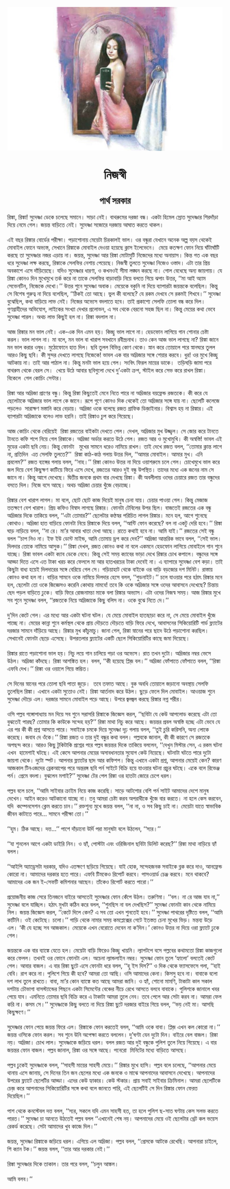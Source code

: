 <div align=center> <img src="./../metadata/images/নিজস্বী.jpg" align="center" ></div>
<h1 align=center>নিজস্বী</h1>
<h2 align=center>পার্থ সরকার</h2>
&#x9B0;&#x9BF;&#x999;&#x9CD;&#x995;&#x9BE;, &#x9B0;&#x9BF;&#x999;&#x9CD;&#x995;&#x9BE;! &#x9B8;&#x9C1;&#x9A6;&#x9C7;&#x9B7;&#x9CD;&#x9A3;&#x9BE; &#x9A1;&#x9C7;&#x995;&#x9C7; &#x99A;&#x9B2;&#x9C7;&#x99B;&#x9C7; &#x9B8;&#x9AE;&#x9BE;&#x9A8;&#x9C7;&#x964; &#x9B8;&#x9BE;&#x9DC;&#x9BE; &#x9A8;&#x9C7;&#x987;&#x964; &#x9AC;&#x9BE;&#x9A5;&#x9B0;&#x9C1;&#x9AE;&#x9C7;&#x9B0; &#x9A6;&#x9B0;&#x99C;&#x9BE; &#x9AC;&#x9A8;&#x9CD;&#x9A7;&#x964; &#x98F;&#x995;&#x99F;&#x9BE; &#x9B9;&#x9BF;&#x9AE;&#x9C7;&#x9B2; &#x9B8;&#x9CD;&#x9B0;&#x9CB;&#x9A4; &#x9B8;&#x9C1;&#x9A6;&#x9C7;&#x9B7;&#x9CD;&#x9A3;&#x9BE;&#x9B0; &#x9B6;&#x9BF;&#x9B0;&#x9A6;&#x9BE;&#x981;&#x9DC;&#x9BE; &#x9A6;&#x9BF;&#x9DF;&#x9C7; &#x9A8;&#x9C7;&#x9AE;&#x9C7; &#x997;&#x9C7;&#x9B2;&#x964; &#x99C;&#x9DF;&#x9A8;&#x9CD;&#x9A4; &#x9AC;&#x9BE;&#x9DC;&#x9BF;&#x9A4;&#x9C7; &#x9A8;&#x9C7;&#x987;&#x964; &#x9B8;&#x9C1;&#x9A6;&#x9C7;&#x9B7;&#x9CD;&#x9A3;&#x9BE; &#x9B8;&#x99C;&#x9CB;&#x9B0;&#x9C7; &#x9A6;&#x9B0;&#x99C;&#x9BE;&#x9DF; &#x986;&#x998;&#x9BE;&#x9A4; &#x995;&#x9B0;&#x9A4;&#x9C7; &#x9A5;&#x9BE;&#x995;&#x9B2;&#x964;&#xA0;<br> <br>&#x98F;&#x987; &#x9AC;&#x99B;&#x9B0; &#x9B0;&#x9BF;&#x999;&#x9CD;&#x995;&#x9BE;&#x9B0; &#x9AC;&#x9CB;&#x9B0;&#x9CD;&#x9A1;&#x9C7;&#x9B0; &#x9AA;&#x9B0;&#x9C0;&#x995;&#x9CD;&#x9B7;&#x9BE;&#x964; &#x9AA;&#x9DC;&#x9BE;&#x9B6;&#x9CB;&#x9A8;&#x9BE;&#x9DF; &#x9AE;&#x9C7;&#x9DF;&#x9C7;&#x99F;&#x9BE; &#x99A;&#x9BF;&#x9B0;&#x995;&#x9BE;&#x9B2;&#x987; &#x9AD;&#x9BE;&#x9B2;&#x964; &#x993;&#x9B0; &#x9AC;&#x9A8;&#x9CD;&#x9A7;&#x9C1;&#x9B0;&#x9BE; &#x9AF;&#x9C7;&#x996;&#x9BE;&#x9A8;&#x9C7; &#x985;&#x9A8;&#x9C7;&#x995; &#x985;&#x9B2;&#x9CD;&#x9AA; &#x9AC;&#x9DF;&#x9B8; &#x9A5;&#x9C7;&#x995;&#x9C7;&#x987; &#x9AE;&#x9CB;&#x9AC;&#x9BE;&#x987;&#x9B2; &#x9AB;&#x9CB;&#x9A8;&#x9C7; &#x985;&#x9AD;&#x9CD;&#x9AF;&#x9B8;&#x9CD;&#x9A4;, &#x9B8;&#x9C7;&#x996;&#x9BE;&#x9A8;&#x9C7; &#x9B0;&#x9BF;&#x999;&#x9CD;&#x995;&#x9BE;&#x995;&#x9C7; &#x9AE;&#x9CB;&#x9AC;&#x9BE;&#x987;&#x9B2; &#x9A6;&#x9C7;&#x993;&#x9DF;&#x9BE; &#x9B9;&#x9DF;&#x9C7;&#x99B;&#x9C7; &#x995;&#x9CD;&#x9B2;&#x9BE;&#x9B8; &#x987;&#x9B2;&#x9C7;&#x9AD;&#x9C7;&#x9A8;&#x9C7;&#x964;&#xA0; &#x9AE;&#x9C7;&#x9DF;&#x9C7; &#x995;&#x9A4;&#x995;&#x9CD;&#x9B7;&#x9A3; &#x9AB;&#x9CB;&#x9A8; &#x9A8;&#x9BF;&#x9DF;&#x9C7; &#x998;&#x9BE;&#x981;&#x99F;&#x9BE;&#x998;&#x9BE;&#x981;&#x99F;&#x9BF; &#x995;&#x9B0;&#x99B;&#x9C7; &#x9A4;&#x9BE; &#x9B8;&#x9C1;&#x9A6;&#x9C7;&#x9B7;&#x9CD;&#x9A3;&#x9BE;&#x9B0; &#x9A8;&#x99C;&#x9B0; &#x98F;&#x9DC;&#x9BE;&#x9DF; &#x9A8;&#x9BE;&#x964; &#x99C;&#x9DF;&#x9A8;&#x9CD;&#x9A4;, &#x9B8;&#x9C1;&#x9A6;&#x9C7;&#x9B7;&#x9CD;&#x9A3;&#x9BE; &#x986;&#x9B0; &#x9B0;&#x9BF;&#x999;&#x9CD;&#x995;&#x9BE; &#x9AE;&#x9CB;&#x99F;&#x9BE;&#x9AE;&#x9C1;&#x99F;&#x9BF; &#x9A8;&#x9BF;&#x99C;&#x9C7;&#x9A6;&#x9C7;&#x9B0; &#x9AE;&#x9A7;&#x9CD;&#x9AF;&#x9C7; &#x985;&#x9A8;&#x9BE;&#x9DF;&#x9BE;&#x9B8;&#x964; &#x995;&#x9BF;&#x9A8;&#x9CD;&#x9A4; &#x997;&#x9A4; &#x98F;&#x995; &#x9AC;&#x99B;&#x9B0; &#x9A7;&#x9B0;&#x9C7; &#x9B8;&#x9C1;&#x9A6;&#x9C7;&#x9B7;&#x9CD;&#x9A3;&#x9BE; &#x9B2;&#x995;&#x9CD;&#x9B7; &#x995;&#x9B0;&#x99B;&#x9C7;, &#x9B0;&#x9BF;&#x999;&#x9CD;&#x995;&#x9BE;&#x995;&#x9C7; &#x9B8;&#x9C7;&#x9B2;&#x9AB;&#x9BF;&#x9B0; &#x9A8;&#x9C7;&#x9B6;&#x9BE;&#x9DF; &#x9AA;&#x9C7;&#x9DF;&#x9C7;&#x99B;&#x9C7;&#x964; &#x9A8;&#x9BF;&#x99C;&#x9B8;&#x9CD;&#x9AC;&#x9C0; &#x9A4;&#x9C1;&#x9B2;&#x9A4;&#x9C7; &#x9B8;&#x9C1;&#x9A6;&#x9C7;&#x9B7;&#x9CD;&#x9A3;&#x9BE; &#x9A8;&#x9BF;&#x99C;&#x9C7;&#x993; &#x993;&#x9B8;&#x9CD;&#x9A4;&#x9BE;&#x9A6;&#x964; &#x98F;&#x99F;&#x9BE; &#x9A4;&#x9BE;&#x9B0; &#x9AA;&#x9CD;&#x9B0;&#x9BF;&#x9DF; &#x985;&#x9AC;&#x995;&#x9BE;&#x9B6;&#x9C7; &#x98F;&#x9B8;&#x9C7; &#x9A6;&#x9BE;&#x981;&#x9DC;&#x9BF;&#x9DF;&#x9C7;&#x99B;&#x9C7;&#x964; &#x9AF;&#x9A6;&#x9BF;&#x993; &#x9B8;&#x9C1;&#x9A6;&#x9C7;&#x9B7;&#x9CD;&#x9A3;&#x9BE;&#x9B0; &#x9A7;&#x9BE;&#x9B0;&#x9A3;&#x9BE;, &#x993; &#x995;&#x996;&#x9A8;&#x993;&#x987; &#x9B8;&#x9C0;&#x9AE;&#x9BE; &#x9B2;&#x999;&#x9CD;&#x998;&#x9A8; &#x995;&#x9B0;&#x99B;&#x9C7; &#x9A8;&#x9BE;&#x964; &#x997;&#x9CB;&#x9B2; &#x9AC;&#x9C7;&#x9A7;&#x9C7;&#x99B;&#x9C7; &#x985;&#x9A8;&#x9CD;&#x9AF; &#x99C;&#x9BE;&#x9DF;&#x997;&#x9BE;&#x9DF;&#x964; &#x9AF;&#x9C7; &#x9B0;&#x9BF;&#x999;&#x9CD;&#x995;&#x9BE; &#x995;&#x9CB;&#x9A8;&#x993; &#x9A6;&#x9BF;&#x9A8; &#x9AE;&#x9C1;&#x996;&#x9C7;&#x9AE;&#x9C1;&#x996;&#x9C7; &#x9A4;&#x9B0;&#x9CD;&#x995; &#x995;&#x9B0;&#x9C7; &#x9A8;&#x9BE; &#x9A4;&#x9BE;&#x995;&#x9C7; &#x9B8;&#x9C7;&#x9B2;&#x9AB;&#x9BF;&#x9B0; &#x9AC;&#x9BE;&#x9DC;&#x9BE;&#x9AC;&#x9BE;&#x9DC;&#x9BF; &#x9A8;&#x9BF;&#x9DF;&#x9C7; &#x9AC;&#x9B2;&#x9A4;&#x9C7; &#x997;&#x9BF;&#x9DF;&#x9C7; &#x99D;&#x9AA;&#x9BE;&#x982; &#x989;&#x9A4;&#x9CD;&#x9A4;&#x9B0;, &#x2018;&#x2018;&#x9AE;&#x9BE; &#x986;&#x987; &#x985;&#x9CD;&#x9AF;&#x9BE;&#x9AE; &#x9B8;&#x9C7;&#x9AD;&#x9C7;&#x9A8;&#x99F;&#x9BF;&#x9A8;, &#x9A8;&#x9BF;&#x99C;&#x9C7;&#x995;&#x9C7; &#x9A6;&#x9C7;&#x996;&#x9CB;&#x964;&#x2019;&#x2019; &#x989;&#x9A4;&#x9CD;&#x9A4;&#x9B0; &#x9B6;&#x9C1;&#x9A8;&#x9C7; &#x9B8;&#x9C1;&#x9A6;&#x9C7;&#x9B7;&#x9CD;&#x9A3;&#x9BE; &#x985;&#x9AC;&#x9BE;&#x995;&#x964; &#x9AE;&#x9C7;&#x9DF;&#x9C7;&#x995;&#x9C7; &#x9AC;&#x995;&#x9C1;&#x9A8;&#x9BF; &#x9A8;&#x9BE; &#x9A6;&#x9BF;&#x9DF;&#x9C7; &#x9AC;&#x9CD;&#x9AF;&#x9BE;&#x9AA;&#x9BE;&#x9B0;&#x99F;&#x9BE; &#x99C;&#x9DF;&#x9A8;&#x9CD;&#x9A4;&#x995;&#x9C7; &#x9AC;&#x9B2;&#x9C7;&#x99B;&#x9BF;&#x9B2;&#x964; &#x995;&#x9BF;&#x9A8;&#x9CD;&#x9A4;&#x9C1; &#x9B8;&#x9C7; &#x9AC;&#x9BF;&#x9B6;&#x9C7;&#x9B7; &#x997;&#x9C1;&#x9B0;&#x9C1;&#x9A4;&#x9CD;&#x9AC; &#x9A8;&#x9BE; &#x9A6;&#x9BF;&#x9DF;&#x9C7; &#x9AC;&#x9B2;&#x9C7;&#x99B;&#x9BF;&#x9B2;, &#x2018;&#x2018;&#x9A0;&#x9BF;&#x995;&#x987; &#x9A4;&#x9CB; &#x986;&#x99B;&#x9C7;&#x964; &#x9AD;&#x9C1;&#x9B2; &#x995;&#x9C0; &#x9AC;&#x9B2;&#x9C7;&#x99B;&#x9C7;? &#x9AF;&#x9C7; &#x9B0;&#x995;&#x9AE; &#x9A6;&#x9C7;&#x996;&#x9AC;&#x9C7; &#x9B8;&#x9C7; &#x9B0;&#x995;&#x9AE;&#x987; &#x9B6;&#x9BF;&#x996;&#x9AC;&#x9C7;&#x964;&#x2019;&#x2019; &#x9B8;&#x9C1;&#x9A6;&#x9C7;&#x9B7;&#x9CD;&#x9A3;&#x9BE; &#x9AC;&#x9C1;&#x99D;&#x9C7;&#x99B;&#x9BF;&#x9B2;, &#x995;&#x9A5;&#x9BE; &#x9AC;&#x9BE;&#x9DC;&#x9BF;&#x9DF;&#x9C7; &#x9B2;&#x9BE;&#x9AD; &#x9A8;&#x9C7;&#x987;&#x964; &#x9A8;&#x9BF;&#x99C;&#x9C7;&#x9B0; &#x985;&#x9AD;&#x9CD;&#x9AF;&#x9C7;&#x9B8; &#x9AC;&#x9A6;&#x9B2;&#x9BE;&#x9A4;&#x9C7; &#x9B9;&#x9AC;&#x9C7;&#x964; &#x9A4;&#x9BE;&#x987; &#x9AA;&#x9CD;&#x9B0;&#x995;&#x9BE;&#x9B6;&#x9CD;&#x9AF;&#x9C7; &#x9B8;&#x9C7;&#x9B2;&#x9AB;&#x9BF; &#x9A4;&#x9CB;&#x9B2;&#x9BE; &#x9AC;&#x9A8;&#x9CD;&#x9A7; &#x995;&#x9B0;&#x9C7; &#x9A6;&#x9BF;&#x9B2;&#x964; &#x997;&#x9C1;&#x9A3;&#x997;&#x9CD;&#x9B0;&#x9BE;&#x9B9;&#x9C0;&#x9A6;&#x9C7;&#x9B0; &#x985;&#x9AD;&#x9BF;&#x9AF;&#x9CB;&#x997;, &#x9B2;&#x9BE;&#x987;&#x995;&#x9C7;&#x9B0; &#x9B8;&#x982;&#x996;&#x9CD;&#x9AF;&#x9BE; &#x9A6;&#x9C7;&#x996;&#x9BE;&#x9B0; &#x9AA;&#x9CD;&#x9B0;&#x9B2;&#x9CB;&#x9AD;&#x9A8;, &#x98F; &#x9B8;&#x9AC; &#x9A5;&#x9C7;&#x995;&#x9C7; &#x9AC;&#x9C7;&#x9B0;&#x9A8;&#x9CB; &#x9B8;&#x9B9;&#x99C; &#x99B;&#x9BF;&#x9B2; &#x9A8;&#x9BE;&#x964; &#x995;&#x9BF;&#x9A8;&#x9CD;&#x9A4;&#x9C1; &#x9AE;&#x9C7;&#x9DF;&#x9C7;&#x9B0; &#x995;&#x9A5;&#x9BE; &#x9AD;&#x9C7;&#x9AC;&#x9C7; &#x9B8;&#x9C1;&#x9A6;&#x9C7;&#x9B7;&#x9CD;&#x9A3;&#x9BE; &#x9AA;&#x9BE;&#x9B0;&#x9B2;&#x964; &#x985;&#x9A5;&#x99A; &#x9B2;&#x9BE;&#x9AD; &#x995;&#x9BF;&#x99B;&#x9C1;&#x987; &#x9B9;&#x9B2; &#x9A8;&#x9BE;&#x964; &#x9B0;&#x9BF;&#x999;&#x9CD;&#x995;&#x9BE; &#x9AC;&#x9A6;&#x9B2;&#x9BE;&#x9B2; &#x9A8;&#x9BE;&#x964;&#xA0;<br> <br>&#x986;&#x99C; &#x9B0;&#x9BF;&#x999;&#x9CD;&#x995;&#x9BE;&#x9B0; &#x9AE;&#x9A8; &#x9AD;&#x9BE;&#x9B2; &#x9A8;&#x9C7;&#x987;&#x964; &#x98F;&#x995;-&#x98F;&#x995; &#x9A6;&#x9BF;&#x9A8; &#x98F;&#x9AE;&#x9A8; &#x9B9;&#x9DF;&#x964; &#x995;&#x9BF;&#x99A;&#x9CD;&#x99B;&#x9C1; &#x9AD;&#x9BE;&#x9B2; &#x9B2;&#x9BE;&#x997;&#x9C7; &#x9A8;&#x9BE;&#x964; &#x9B9;&#x9C7;&#x9A1;&#x9AB;&#x9CB;&#x9A8; &#x9B2;&#x9BE;&#x997;&#x9BF;&#x9DF;&#x9C7; &#x997;&#x9BE;&#x9A8; &#x9B6;&#x9CB;&#x9A8;&#x9BE;&#x9B0; &#x99A;&#x9C7;&#x9B7;&#x9CD;&#x99F;&#x9BE; &#x995;&#x9B0;&#x9B2;&#x964; &#x9AD;&#x9BE;&#x9B2; &#x9B2;&#x9BE;&#x997;&#x9B2; &#x9A8;&#x9BE;&#x964; &#x9AE;&#x9BE; &#x9AC;&#x9B2;&#x9C7;, &#x9AE;&#x9A8; &#x9AD;&#x9BE;&#x9B2; &#x9AC;&#x9BE; &#x996;&#x9BE;&#x9B0;&#x9BE;&#x9AA; &#x9B8;&#x9AC;&#x996;&#x9BE;&#x9A8;&#x9C7; &#x9B0;&#x9AC;&#x9C0;&#x9A8;&#x9CD;&#x9A6;&#x9CD;&#x9B0;&#x9A8;&#x9BE;&#x9A5;&#x964; &#x9A4;&#x9BE;&#x993; &#x995;&#x9C7;&#x9A8; &#x986;&#x99C; &#x9AD;&#x9BE;&#x9B2; &#x9B2;&#x9BE;&#x997;&#x99B;&#x9C7; &#x9A8;&#x9BE;? &#x9B0;&#x9BF;&#x999;&#x9CD;&#x995;&#x9BE; &#x99C;&#x9BE;&#x9A8;&#x9C7; &#x9AE;&#x9A8; &#x9AD;&#x9BE;&#x9B2; &#x995;&#x9B0;&#x9BE;&#x9B0; &#x993;&#x9B7;&#x9C1;&#x9A7;&#x964; &#x9AE;&#x9C1;&#x9A0;&#x9CB;&#x9AB;&#x9CB;&#x9A8;&#x9C7; &#x9B9;&#x9BE;&#x9A4; &#x9A6;&#x9BF;&#x9B2;&#x964; &#x99B;&#x9AC;&#x9BF; &#x9A4;&#x9C1;&#x9B2;&#x9B2; &#x9AC;&#x9BF;&#x9AD;&#x9BF;&#x9A8;&#x9CD;&#x9A8; &#x995;&#x9CB;&#x9A3; &#x9A5;&#x9C7;&#x995;&#x9C7;&#x964; &#x9B8;&#x9CD;&#x9A8;&#x9BE;&#x9A8; &#x995;&#x9B0;&#x9C7; &#x9A4;&#x9CB;&#x9DF;&#x9BE;&#x9B2;&#x9C7; &#x9AA;&#x9B0;&#x9C7; &#x9B8;&#x9CD;&#x9A8;&#x9BE;&#x9A8;&#x998;&#x9B0;&#x9C7; &#x9A4;&#x9C1;&#x9B2;&#x9B2; &#x986;&#x9B0;&#x993; &#x995;&#x9BF;&#x99B;&#x9C1; &#x99B;&#x9AC;&#x9BF;&#x964; &#x995;&#x9C0; &#x9B8;&#x9C1;&#x9A8;&#x9CD;&#x9A6;&#x9B0; &#x9A6;&#x9C7;&#x996;&#x9A4;&#x9C7; &#x9B2;&#x9BE;&#x997;&#x99B;&#x9C7; &#x9A8;&#x9BF;&#x99C;&#x9C7;&#x995;&#x9C7;! &#x9AD;&#x9BE;&#x9AC;&#x9B2; &#x98F;&#x995; &#x9AC;&#x9BE;&#x9B0; &#x985;&#x9A6;&#x9CD;&#x9B0;&#x9BF;&#x99C;&#x9BE;&#x9B0; &#x9B8;&#x999;&#x9CD;&#x997;&#x9C7; &#x9B6;&#x9C7;&#x9DF;&#x9BE;&#x9B0; &#x995;&#x9B0;&#x9AC;&#x9C7;&#x964; &#x9A7;&#x9C1;&#x9B0;! &#x993;&#x9B0; &#x9AE;&#x9C1;&#x996;&#x9C7; &#x995;&#x9BF;&#x99A;&#x9CD;&#x99B;&#x9C1; &#x986;&#x99F;&#x995;&#x9BE;&#x9DF; &#x9A8;&#x9BE;&#x964; &#x9A4;&#x9BE;&#x987; &#x986;&#x9B0; &#x9AA;&#x9BE;&#x9A0;&#x9BE;&#x9B2; &#x9A8;&#x9BE;&#x964; &#x995;&#x9BF;&#x9A8;&#x9CD;&#x9A4;&#x9C1; &#x9AE;&#x9A8;&#x99F;&#x9BE; &#x9AD;&#x9BE;&#x9B2; &#x9B9;&#x9DF;&#x9C7; &#x997;&#x9C7;&#x9B2;&#x964; &#x9B8;&#x982;&#x9AC;&#x9BF;&#x9CE; &#x9AB;&#x9BF;&#x9B0;&#x9B2; &#x9AE;&#x9BE;&#x9DF;&#x9C7;&#x9B0; &#x9A1;&#x9BE;&#x995;&#x9C7;&#x964;&#xA0; &#x9A4;&#x9A1;&#x9BC;&#x9BF;&#x998;&#x9A1;&#x9BC;&#x9BF; &#x99C;&#x9BE;&#x9AE;&#x9BE; &#x9AA;&#x9B0;&#x9C7; &#x9AC;&#x9BE;&#x9A5;&#x9B0;&#x9C1;&#x9AE; &#x9A5;&#x9C7;&#x995;&#x9C7; &#x9AC;&#x9C7;&#x9B0;&#x9B2; &#x9B8;&#x9C7;&#x964;&#xA0; &#x996;&#x9C7;&#x9DF;&#x9C7; &#x989;&#x9A0;&#x9C7; &#x986;&#x9AC;&#x9BE;&#x9B0; &#x99B;&#x9AC;&#x9BF;&#x997;&#x9C1;&#x9B2;&#x9CB; &#x9A6;&#x9C7;&#x996;&#x9C7; &#x9A6;&#x9C1;&#x2019;&#x98F;&#x995;&#x99F;&#x9BE; &#x995;&#x9CD;&#x9B0;&#x9AA;, &#x9B8;&#x9CD;&#x99F;&#x9BE;&#x987;&#x9B2; &#x995;&#x9B0;&#x9C7; &#x9B8;&#x9C7;&#x9AD; &#x995;&#x9B0;&#x9C7; &#x9B0;&#x9BE;&#x996;&#x9B2; &#x9B0;&#x9BF;&#x999;&#x9CD;&#x995;&#x9BE;&#x964; &#x9AC;&#x9BF;&#x995;&#x9C7;&#x9B2;&#x9C7;&#xA0; &#x997;&#x9C7;&#x9B2; &#x995;&#x9CB;&#x99A;&#x9BF;&#x982; &#x9B8;&#x9C7;&#x9A8;&#x9CD;&#x99F;&#x9BE;&#x9B0;&#x964;&#xA0;&#xA0;<br> <br>&#x9B0;&#x9BF;&#x999;&#x9CD;&#x995;&#x9BE; &#x986;&#x9B0; &#x985;&#x9A6;&#x9CD;&#x9B0;&#x9BF;&#x99C;&#x9BE; &#x9AA;&#x9CD;&#x9B0;&#x9BE;&#x9A3;&#x9C7;&#x9B0; &#x9AC;&#x9A8;&#x9CD;&#x9A7;&#x9C1;&#x964; &#x995;&#x9BF;&#x9A8;&#x9CD;&#x9A4;&#x9C1; &#x9B0;&#x9BF;&#x999;&#x9CD;&#x995;&#x9BE; &#x995;&#x9BF;&#x99B;&#x9C1;&#x9A4;&#x9C7;&#x987; &#x9AE;&#x9C7;&#x9A8;&#x9C7; &#x9A8;&#x9BF;&#x9A4;&#x9C7; &#x9AA;&#x9BE;&#x9B0;&#x9C7; &#x9A8;&#x9BE; &#x985;&#x9A6;&#x9CD;&#x9B0;&#x9BF;&#x99C;&#x9BE;&#x9B0; &#x9AC;&#x9DF;&#x9AB;&#x9CD;&#x9B0;&#x9C7;&#x9A8;&#x9CD;&#x9A1; &#x9B0;&#x99C;&#x9A4;&#x995;&#x9C7;&#x964; &#x995;&#x9C0; &#x995;&#x9B0;&#x9C7; &#x9AF;&#x9C7; &#x99B;&#x9C7;&#x9B2;&#x9C7;&#x99F;&#x9BE;&#x995;&#x9C7; &#x985;&#x9A6;&#x9CD;&#x9B0;&#x9BF;&#x99C;&#x9BE;&#x9B0; &#x9AD;&#x9BE;&#x9B2; &#x9B2;&#x9BE;&#x997;&#x9C7; &#x995;&#x9C7; &#x99C;&#x9BE;&#x9A8;&#x9C7;&#x964; &#x9B0;&#x9C2;&#x9AA;&#x9C7; &#x997;&#x9C1;&#x9A3;&#x9C7; &#x995;&#x9CB;&#x9A8;&#x993; &#x9A6;&#x9BF;&#x995; &#x9A5;&#x9C7;&#x995;&#x9C7;&#x987; &#x9A4;&#x9CB; &#x985;&#x9A6;&#x9CD;&#x9B0;&#x9BF;&#x99C;&#x9BE;&#x9B0; &#x9B8;&#x999;&#x9CD;&#x997;&#x9C7; &#x9AF;&#x9BE;&#x9DF; &#x9A8;&#x9BE;&#x964; &#x99B;&#x9C7;&#x9B2;&#x9C7;&#x99F;&#x9BF; &#x995;&#x9B2;&#x9C7;&#x99C;&#x9C7; &#x9AA;&#x9A1;&#x9BC;&#x9B2;&#x9C7;&#x993;&#xA0; &#x9B8;&#x9BE;&#x9B0;&#x9BE;&#x995;&#x9CD;&#x9B7;&#x9A3; &#x9AE;&#x9B8;&#x9CD;&#x9A4;&#x9BE;&#x9A8;&#x9BF; &#x995;&#x9B0;&#x9C7; &#x9AC;&#x9C7;&#x9DC;&#x9BE;&#x9DF;&#x964; &#x985;&#x9A6;&#x9CD;&#x9B0;&#x9BF;&#x99C;&#x9BE; &#x993;&#x995;&#x9C7; &#x9AC;&#x9B2;&#x9C7;&#x99B;&#x9C7; &#x9B0;&#x99C;&#x9A4; &#x997;&#x9CD;&#x9B0;&#x9BE;&#x9AB;&#x9BF;&#x995; &#x9A1;&#x9BF;&#x99C;&#x9BC;&#x9BE;&#x987;&#x9A8;&#x9BE;&#x9B0;&#x964; &#x9AC;&#x9BF;&#x9B6;&#x9CD;&#x9AC;&#x9BE;&#x9B8; &#x9B9;&#x9DF; &#x9A8;&#x9BE; &#x9B0;&#x9BF;&#x999;&#x9CD;&#x995;&#x9BE;&#x9B0;&#x964; &#x98F;&#x987; &#x9AC;&#x9CD;&#x9AF;&#x9BE;&#x9AA;&#x9BE;&#x9B0;&#x99F;&#x9BE; &#x985;&#x9A6;&#x9CD;&#x9B0;&#x9BF;&#x99C;&#x9BE;&#x995;&#x9C7; &#x9AC;&#x9B2;&#x9C7;&#x993; &#x9B2;&#x9BE;&#x9AD; &#x9B9;&#x9DF;&#x9A8;&#x9BF;&#x964; &#x9A4;&#x9BE;&#x987; &#x9B0;&#x9BF;&#x999;&#x9CD;&#x995;&#x9BE;&#x993; &#x99A;&#x9C1;&#x9AA; &#x995;&#x9B0;&#x9C7; &#x997;&#x9BF;&#x9DF;&#x9C7;&#x99B;&#x9C7;&#x964;<br> <br>&#x986;&#x99C; &#x995;&#x9CB;&#x99A;&#x9BF;&#x982; &#x9A5;&#x9C7;&#x995;&#x9C7; &#x9AC;&#x9C7;&#x9B0;&#x9BF;&#x9DF;&#x9C7;&#x987;&#xA0; &#x9B0;&#x9BF;&#x999;&#x9CD;&#x995;&#x9BE; &#x9B0;&#x99C;&#x9A4;&#x9C7;&#x9B0; &#x9AC;&#x9BE;&#x987;&#x995;&#x99F;&#x9BE; &#x9A6;&#x9C7;&#x996;&#x9A4;&#x9C7; &#x9AA;&#x9C7;&#x9B2;&#x964; &#x9A6;&#x9C7;&#x996;&#x9B2;, &#x985;&#x9A6;&#x9CD;&#x9B0;&#x9BF;&#x99C;&#x9BE;&#x9B0; &#x9AE;&#x9C1;&#x996; &#x989;&#x99C;&#x9CD;&#x99C;&#x9CD;&#x9AC;&#x9B2;&#x964; &#x9B8;&#x9C7; &#x99C;&#x9CB;&#x9B0; &#x995;&#x9B0;&#x9C7; &#x99F;&#x9BE;&#x9A8;&#x9A4;&#x9C7; &#x99F;&#x9BE;&#x9A8;&#x9A4;&#x9C7; &#x995;&#x9AB;&#x9BF; &#x9B6;&#x9AA;&#x9C7; &#x9A8;&#x9BF;&#x9DF;&#x9C7; &#x997;&#x9C7;&#x9B2; &#x9B0;&#x9BF;&#x999;&#x9CD;&#x995;&#x9BE;&#x995;&#x9C7;&#x964; &#x985;&#x9A6;&#x9CD;&#x9B0;&#x9BF;&#x99C;&#x9BE; &#x985;&#x9B0;&#x9CD;&#x9A1;&#x9BE;&#x9B0; &#x995;&#x9B0;&#x9A4;&#x9C7; &#x989;&#x9A0;&#x9C7; &#x997;&#x9C7;&#x9B2;&#x964; &#x9B0;&#x99C;&#x9A4; &#x986;&#x9B0; &#x993; &#x9AE;&#x9C1;&#x996;&#x9CB;&#x9AE;&#x9C1;&#x996;&#x9BF;&#x964; &#x995;&#x9C0; &#x985;&#x9B8;&#x9CD;&#x9AC;&#x9B8;&#x9CD;&#x9A4;&#x9BF;! &#x9AD;&#x9BE;&#x9AC;&#x9B2; &#x98F;&#x987; &#x9AE;&#x9C1;&#x9A1;&#x9C7;&#x9B0; &#x98F;&#x995;&#x99F;&#x9BE; &#x99B;&#x9AC;&#x9BF; &#x9A8;&#x9C7;&#x9DF;&#x964; &#x995;&#x9BF;&#x9A8;&#x9CD;&#x9A4;&#x9C1; &#x9AB;&#x9CB;&#x9A8;&#x99F;&#x9BE;&#xA0; &#xA0;&#x9AE;&#x9C1;&#x996;&#x9C7;&#x9B0; &#x9B8;&#x9BE;&#x9AE;&#x9A8;&#x9C7; &#x9A7;&#x9B0;&#x9C7;&#x993; &#x9A8;&#x9BE;&#x9AE;&#x9BF;&#x9DF;&#x9C7; &#x9B0;&#x9BE;&#x996;&#x9B2;&#x964; &#x9A4;&#x9BE;&#x987; &#x9A6;&#x9C7;&#x996;&#x9C7; &#x9B0;&#x99C;&#x9A4; &#x9AC;&#x9B2;&#x9B2;, &#x2018;&#x2018;&#x9A4;&#x9CB;&#x9AE;&#x9BE;&#x9B0; &#x995;&#x9CD;&#x9B2;&#x9BE;&#x9A8;&#x9CD;&#x9A4; &#x9B2;&#x9BE;&#x997;&#x9C7; &#x9A8;&#x9BE;, &#x9AA;&#x9CD;&#x9B0;&#x9A4;&#x9BF;&#x9A6;&#x9BF;&#x9A8;&#xA0; &#x98F;&#x9A4; &#x9B8;&#x9C7;&#x9B2;&#x9AB;&#x9BF; &#x9A4;&#x9C1;&#x9B2;&#x9A4;&#x9C7;?&#x2019;&#x2019;&#xA0; &#x9B0;&#x9BF;&#x999;&#x9CD;&#x995;&#x9BE; &#x995;&#x9BE;&#x9A0;-&#x995;&#x9BE;&#x9A0; &#x997;&#x9B2;&#x9BE;&#x9DF; &#x989;&#x9A4;&#x9CD;&#x9A4;&#x9B0; &#x9A6;&#x9BF;&#x9B2;, &#x2018;&#x2018;&#x986;&#x9AE;&#x9BE;&#x9B0; &#x9AE;&#x9CB;&#x9AC;&#x9BE;&#x987;&#x9B2;&#x964; &#x986;&#x9AE;&#x9BE;&#x9B0; &#x9AE;&#x9C1;&#x996;&#x964; &#x98F;&#x9A8;&#x9BF; &#x9AA;&#x9CD;&#x9B0;&#x9AC;&#x9B2;&#x9C7;&#x9AE;?&#x2019;&#x2019; &#x9B0;&#x99C;&#x9A4; &#x9AC;&#x9CD;&#x9AF;&#x999;&#x9CD;&#x997;&#x9C7;&#x9B0; &#x997;&#x9B2;&#x9BE;&#x9DF; &#x9AC;&#x9B2;&#x9B2;, &#x2018;&#x2018;&#x9A8;&#x9BE;&#x9B9;&#x964;&#x2019;&#x2019; &#x9B0;&#x9BF;&#x999;&#x9CD;&#x995;&#x9BE; &#x995;&#x9CB;&#x9A8;&#x993; &#x989;&#x9A4;&#x9CD;&#x9A4;&#x9B0; &#x9A8;&#x9BE; &#x9A6;&#x9BF;&#x9DF;&#x9C7; &#x993;&#x9DF;&#x9BE;&#x9B6;&#x9B0;&#x9C1;&#x9AE;&#x9C7; &#x99A;&#x9B2;&#x9C7; &#x997;&#x9C7;&#x9B2;&#x964; &#x99A;&#x9CB;&#x996;&#x9C7;&#x9AE;&#x9C1;&#x996;&#x9C7; &#x9AD;&#x9BE;&#x9B2; &#x995;&#x9B0;&#x9C7; &#x99C;&#x9B2; &#x9A6;&#x9BF;&#x9DF;&#x9C7; &#x9AC;&#x9C7;&#x9B6; &#x995;&#x9BF;&#x99B;&#x9C1;&#x995;&#x9CD;&#x9B7;&#x9A3; &#x995;&#x9BE;&#x99F;&#x9BF;&#x9DF;&#x9C7; &#x9AB;&#x9BF;&#x9B0;&#x9C7; &#x98F;&#x9B8;&#x9C7; &#x9A6;&#x9C7;&#x996;&#x9C7;, &#x9B0;&#x99C;&#x9A4;&#x9C7;&#x9B0; &#x986;&#x9B0;&#x993; &#x9A6;&#x9C1;&#x987; &#x9AC;&#x9A8;&#x9CD;&#x9A7;&#x9C1; &#x989;&#x9AA;&#x9B8;&#x9CD;&#x9A5;&#x9BF;&#x9A4;&#x964; &#x9A4;&#x9BE;&#x9A6;&#x9C7;&#x9B0; &#x9AE;&#x9A7;&#x9CD;&#x9AF;&#x9C7; &#x98F;&#x995; &#x99C;&#x9A8;&#x9C7;&#x9B0; &#x9A8;&#x9BE;&#x9AE; &#x9B8;&#x9C7; &#x99C;&#x9BE;&#x9A8;&#x9C7; &#x9A8;&#x9BE;&#x964; &#x995;&#x9BF;&#x9A8;&#x9CD;&#x9A4;&#x9C1; &#x986;&#x997;&#x9C7; &#x9A6;&#x9C7;&#x996;&#x9C7;&#x99B;&#x9C7;&#x964; &#x9A6;&#x9CD;&#x9AC;&#x9BF;&#x9A4;&#x9C0;&#x9DF; &#x99C;&#x9A8;&#x995;&#x9C7; &#x9AA;&#x9CD;&#x9B0;&#x9A5;&#x9AE; &#x9AC;&#x9BE;&#x9B0; &#x9A6;&#x9C7;&#x996;&#x99B;&#x9C7; &#x9B0;&#x9BF;&#x999;&#x9CD;&#x995;&#x9BE;&#x964; &#x995;&#x9C0; &#x985;&#x9AC;&#x9B2;&#x9C0;&#x9B2;&#x9BE;&#x9DF; &#x993;&#x9A6;&#x9C7;&#x9B0; &#x99A;&#x9C7;&#x9DF;&#x9BE;&#x9B0;&#x9C7; &#x9B0;&#x99C;&#x9A4; &#x9A4;&#x9BE;&#x9B0; &#x9AC;&#x9A8;&#x9CD;&#x9A7;&#x9C1;&#x9A6;&#x9C7;&#x9B0; &#x9AC;&#x9B8;&#x9A4;&#x9C7; &#x9A6;&#x9BF;&#x9B2;&#x964; &#x9A8;&#x9BF;&#x99C;&#x9C7; &#x9AC;&#x9B8;&#x9C7; &#x986;&#x99B;&#x9C7;&#x964; &#x985;&#x9A5;&#x99A; &#x985;&#x9A6;&#x9CD;&#x9B0;&#x9BF;&#x99C;&#x9BE; &#x99A;&#x9C7;&#x9DF;&#x9BE;&#x9B0; &#x996;&#x9C1;&#x981;&#x99C;&#x9C7; &#x9AC;&#x9C7;&#x9A1;&#x9BC;&#x9BE;&#x99A;&#x9CD;&#x99B;&#x9C7;&#x964;&#xA0;<br> <br>&#x9B0;&#x9BF;&#x999;&#x9CD;&#x995;&#x9BE;&#x9B0; &#x9AC;&#x9C7;&#x9B6; &#x996;&#x9BE;&#x9B0;&#x9BE;&#x9AA; &#x9B2;&#x9BE;&#x997;&#x9B2;&#x964; &#x9AE;&#x9BE; &#x9AC;&#x9B2;&#x9C7;, &#x99B;&#x9CB;&#x99F; &#x99B;&#x9CB;&#x99F; &#x995;&#x9BE;&#x99C; &#x9A6;&#x9BF;&#x9DF;&#x9C7;&#x987; &#x9AE;&#x9BE;&#x9A8;&#x9C1;&#x9B7; &#x99A;&#x9C7;&#x9A8;&#x9BE; &#x9AF;&#x9BE;&#x9DF;&#x964; &#x99A;&#x9C7;&#x9DF;&#x9BE;&#x9B0; &#x9AA;&#x9BE;&#x993;&#x9DF;&#x9BE; &#x997;&#x9C7;&#x9B2;&#x964; &#x995;&#x9BF;&#x9A8;&#x9CD;&#x9A4;&#x9C1; &#x9AE;&#x9C7;&#x99C;&#x9BE;&#x99C; &#x9A4;&#x9A4;&#x995;&#x9CD;&#x9B7;&#x9A3;&#x9C7; &#x9AC;&#x9C7;&#x9B6; &#x996;&#x9BE;&#x9B0;&#x9BE;&#x9AA;&#x964; &#x9AA;&#x9CD;&#x9B0;&#x9BF;&#x9DF; &#x995;&#x9AB;&#x9BF;&#x993; &#x9AC;&#x9BF;&#x9B8;&#x9CD;&#x9AC;&#x9BE;&#x9A6; &#x9B2;&#x9BE;&#x997;&#x99B;&#x9C7; &#x9B0;&#x9BF;&#x999;&#x9CD;&#x995;&#x9BE;&#x9B0;&#x964; &#x9AB;&#x9CB;&#x9A8;&#x99F;&#x9BE; &#x99F;&#x9C7;&#x9AC;&#x9BF;&#x9B2;&#x9C7;&#x9B0; &#x989;&#x9AA;&#x9B0; &#x99B;&#x9BF;&#x9B2;&#x964; &#x9AC;&#x9BE;&#x99C;&#x9A4;&#x9C7;&#x987; &#x9B0;&#x99C;&#x9A4;&#x9C7;&#x9B0; &#x98F;&#x995; &#x9AC;&#x9A8;&#x9CD;&#x9A7;&#x9C1; &#x985;&#x9A6;&#x9CD;&#x9B0;&#x9BF;&#x99C;&#x9BE;&#x9B0; &#x9A6;&#x9BF;&#x995;&#x9C7; &#x9A4;&#x9BE;&#x995;&#x9BF;&#x9DF;&#x9C7; &#x9AC;&#x9B2;&#x9B2;, &#x2018;&#x2018;&#x98F;&#x99F;&#x9BE; &#x9A4;&#x9CB;&#x9AE;&#x9BE;&#x9B0;?&#x2019;&#x2019; &#x99B;&#x9C7;&#x9B2;&#x9C7;&#x99F;&#x9BE;&#x9B0; &#x995;&#x9A3;&#x9CD;&#x9A0;&#x9B8;&#x9CD;&#x9AC;&#x9B0; &#x9AA;&#x9B0;&#x9BF;&#x99A;&#x9BF;&#x9A4; &#x9B2;&#x9BE;&#x997;&#x9B2; &#x9B0;&#x9BF;&#x999;&#x9CD;&#x995;&#x9BE;&#x9B0;&#x964; &#x9AE;&#x9A8;&#x9C7; &#x9B9;&#x9B2;, &#x986;&#x997;&#x9C7; &#x9B6;&#x9C1;&#x9A8;&#x9C7;&#x99B;&#x9C7; &#x995;&#x9CB;&#x9A5;&#x9BE;&#x993;&#x964; &#x985;&#x9A6;&#x9CD;&#x9B0;&#x9BF;&#x99C;&#x9BE; &#x9B9;&#x9BE;&#x9A4; &#x9AC;&#x9BE;&#x9DC;&#x9BF;&#x9DF;&#x9C7; &#x9AB;&#x9CB;&#x9A8;&#x99F;&#x9BE; &#x9A8;&#x9BF;&#x9DF;&#x9C7; &#x9B0;&#x9BF;&#x999;&#x9CD;&#x995;&#x9BE;&#x995;&#x9C7; &#x9A6;&#x9BF;&#x9DF;&#x9C7; &#x9AC;&#x9B2;&#x9B2;, &#x2018;&#x2018;&#x986;&#x9A8;&#x9CD;&#x99F;&#x9BF; &#x9AB;&#x9CB;&#x9A8; &#x995;&#x9B0;&#x9C7;&#x99B;&#x9C7;? &#x9AC;&#x9B2; &#x9A8;&#x9BE; &#x98F;&#x995;&#x99F;&#x9C1; &#x9A6;&#x9C7;&#x9B0;&#x9BF; &#x9B9;&#x9AC;&#x9C7;&#x964;&#x2019;&#x2019; &#x9B0;&#x9BF;&#x999;&#x9CD;&#x995;&#x9BE; &#x998;&#x9BE;&#x9DC; &#x9A8;&#x9BE;&#x9DC;&#x9BF;&#x9DF;&#x9C7; &#x9AC;&#x9B2;&#x9B2;, &#x2018;&#x2018;&#x9A8;&#x9BE; &#x9B0;&#x9C7;&#x964; &#x9AE;&#x9BE;&#x2019;&#x9B0; &#x986;&#x9AC;&#x9BE;&#x9B0; &#x996;&#x9BE;&#x9A4;&#x9BE; &#x9A6;&#x9C7;&#x996;&#x9BE; &#x986;&#x99B;&#x9C7;&#x964; &#x9B0;&#x9BE;&#x9A4;&#x9C7; &#x995;&#x9A5;&#x9BE;&#x987; &#x9B9;&#x9AC;&#x9C7; &#x9A8;&#x9BE;&#x964; &#x986;&#x9AE;&#x9BF; &#x9AF;&#x9BE;&#x987;&#x964;&#x2019;&#x2019; &#x9B0;&#x99C;&#x9A4;&#x9C7;&#x9B0; &#x9B8;&#x9C7;&#x987; &#x9AC;&#x9A8;&#x9CD;&#x9A7;&#x9C1; &#x9AC;&#x9B2;&#x9B2; &#x2018;&#x2018;&#x99A;&#x9BE;&#x9AA; &#x9A8;&#x9BF;&#x993; &#x9A8;&#x9BE;&#x964; &#x987;&#x9AB; &#x987;&#x989; &#x9A1;&#x9CB;&#x9A8;&#x9CD;&#x99F; &#x9AE;&#x9BE;&#x987;&#x9A8;&#x9CD;&#x9A1;, &#x986;&#x9AE;&#x9BF; &#x9A4;&#x9CB;&#x9AE;&#x9BE;&#x9DF; &#x9A1;&#x9CD;&#x9B0;&#x9AA; &#x995;&#x9B0;&#x9C7; &#x9A6;&#x9C7;&#x9AC;?&#x2019;&#x2019; &#x985;&#x9A6;&#x9CD;&#x9B0;&#x9BF;&#x99C;&#x9BE; &#x986;&#x9A8;&#x9CD;&#x9A4;&#x9B0;&#x9BF;&#x995; &#x9AD;&#x9BE;&#x9AC;&#x9C7; &#x9AC;&#x9B2;&#x9B2;, &#x2018;&#x2018;&#x9B8;&#x9C7;&#x987; &#x9AD;&#x9BE;&#x9B2;&#x964; &#x9A6;&#x9BF;&#x9B2;&#x9A6;&#x9BE;&#x9B0; &#x9A4;&#x9CB;&#x995;&#x9C7; &#x9A8;&#x9BE;&#x9AE;&#x9BF;&#x9DF;&#x9C7; &#x986;&#x9B8;&#x9C1;&#x995;&#x964;&#x2019;&#x2019; &#x9B0;&#x9BF;&#x999;&#x9CD;&#x995;&#x9BE; &#x9A6;&#x9C7;&#x996;&#x9B2;, &#x9B0;&#x99C;&#x9A4; &#x995;&#x9CB;&#x9A8;&#x993; &#x995;&#x9A5;&#x9BE; &#x9A8;&#x9BE; &#x9AC;&#x9B2;&#x9C7; &#x98F;&#x995;&#x9AE;&#x9A8;&#x9C7; &#x9B9;&#x9C7;&#x9A1;&#x9AB;&#x9CB;&#x9A8; &#x9B2;&#x9BE;&#x997;&#x9BF;&#x9DF;&#x9C7; &#x9AE;&#x9CB;&#x9AC;&#x9BE;&#x987;&#x9B2;&#x9C7; &#x997;&#x9BE;&#x9A8; &#x9B6;&#x9C1;&#x9A8;&#x9C7; &#x9AF;&#x9BE;&#x99A;&#x9CD;&#x99B;&#x9C7;&#x964; &#x9B0;&#x9BF;&#x999;&#x9CD;&#x995;&#x9BE; &#x9AD;&#x9BE;&#x9AC;&#x9B2; &#x98F;&#x995;&#x99F;&#x9BE; &#x995;&#x9CD;&#x9AF;&#x9BE;&#x9AC; &#x9A1;&#x9C7;&#x995;&#x9C7; &#x9A8;&#x9C7;&#x9AC;&#x9C7;&#x964; &#x995;&#x9BF;&#x9A8;&#x9CD;&#x9A4;&#x9C1; &#x9B8;&#x9C7;&#x987; &#x9B8;&#x9AE;&#x9DF; &#x995;&#x9CD;&#x9AF;&#x9BE;&#x9AC;&#x9C7;&#x9B0; &#x9AD;&#x9BE;&#x9A1;&#x9BC;&#x9BE; &#x9A6;&#x9C7;&#x996;&#x9C7; &#x9B0;&#x9BF;&#x999;&#x9CD;&#x995;&#x9BE;&#x9B0; &#x99A;&#x9CB;&#x996; &#x995;&#x9AA;&#x9BE;&#x9B2;&#x9C7;&#x964; &#x9AC;&#x9A8;&#x9CD;&#x9A7;&#x9C1;&#x9A6;&#x9C7;&#x9B0; &#x9B8;&#x999;&#x9CD;&#x997;&#x9C7; &#x986;&#x9A1;&#x9CD;&#x9A1;&#x9BE; &#x9A6;&#x9BF;&#x9A4;&#x9C7; &#x98F;&#x9B8;&#x9C7; &#x98F;&#x9A4; &#x99F;&#x9BE;&#x995;&#x9BE; &#x996;&#x9B0;&#x99A; &#x995;&#x9B0;&#x9C7; &#x9AB;&#x9C7;&#x9B2;&#x9B2;&#x9C7; &#x9AE;&#x9BE; &#x986;&#x9B0; &#x9B9;&#x9BE;&#x9A4;&#x996;&#x9B0;&#x99A;&#x9C7;&#x9B0; &#x99F;&#x9BE;&#x995;&#x9BE; &#x9A6;&#x9C7;&#x9AC;&#x9C7;&#x987; &#x9A8;&#x9BE;&#x964; &#x98F; &#x9AC;&#x9CD;&#x9AF;&#x9BE;&#x9AA;&#x9BE;&#x9B0;&#x9C7; &#x9B8;&#x9C1;&#x9A6;&#x9C7;&#x9B7;&#x9CD;&#x9A3;&#x9BE; &#x9AC;&#x9C7;&#x9B6; &#x995;&#x9A1;&#x9BC;&#x9BE;&#x964; &#x9A4;&#x9BE;&#x987; &#x995;&#x9BF;&#x99B;&#x9C1;&#x99F;&#x9BE; &#x9AC;&#x9BE;&#x9A7;&#x9CD;&#x9AF; &#x9B9;&#x9DF;&#x9C7;&#x987; &#x9A6;&#x9BF;&#x9B2;&#x9A6;&#x9BE;&#x9B0;&#x9C7;&#x9B0; &#x9B8;&#x999;&#x9CD;&#x997;&#x9C7; &#x9AC;&#x9C7;&#x9B0;&#x9BF;&#x9DF;&#x9C7; &#x997;&#x9C7;&#x9B2; &#x9B8;&#x9C7;&#x964; &#x997;&#x9DC;&#x9BF;&#x9DF;&#x9BE;&#x9B9;&#x9BE;&#x99F; &#x9A5;&#x9C7;&#x995;&#x9C7; &#x9AC;&#x9BE;&#x987;&#x995;&#x9C7; &#x993;&#x9B0; &#x9AC;&#x9BE;&#x9DC;&#x9BF; &#x9AC;&#x9A1;&#x9BC;&#x99C;&#x9CB;&#x9B0; &#x9A6;&#x9B6; &#x9AE;&#x9BF;&#x9A8;&#x9BF;&#x99F;&#x964; &#x9B0;&#x9BE;&#x9B8;&#x9CD;&#x9A4;&#x9BE;&#x9DF; &#x995;&#x9CB;&#x9A8;&#x993; &#x995;&#x9A5;&#x9BE; &#x9B9;&#x9B2; &#x9A8;&#x9BE;&#x964; &#x9AC;&#x9BE;&#x9A1;&#x9BC;&#x9BF;&#x9B0; &#x9B8;&#x9BE;&#x9AE;&#x9A8;&#x9C7; &#x993;&#x995;&#x9C7; &#x9A8;&#x9BE;&#x9AE;&#x9BF;&#x9DF;&#x9C7; &#x9A6;&#x9BF;&#x9B2;&#x9A6;&#x9BE;&#x9B0; &#x9B9;&#x9C7;&#x9B8;&#x9C7; &#x9AC;&#x9B2;&#x9B2;, &#x2018;&#x2018;&#x997;&#x9C1;&#x9A1;&#x9A8;&#x9BE;&#x987;&#x99F;&#x964;&#x2019;&#x2019; &#x99A;&#x9B2;&#x9C7; &#x9AF;&#x9BE;&#x993;&#x9DF;&#x9BE;&#x9B0; &#x9AA;&#x9B0;&#x9C7; &#x9B9;&#x9A0;&#x9BE;&#x9CE; &#x9B0;&#x9BF;&#x999;&#x9CD;&#x995;&#x9BE;&#x9B0; &#x9AE;&#x9A8;&#x9C7; &#x9B9;&#x9B2;, &#x99B;&#x9C7;&#x9B2;&#x9C7;&#x99F;&#x9BE; &#x9A4;&#x9CB; &#x993;&#x995;&#x9C7; &#x99C;&#x9BF;&#x99C;&#x9CD;&#x99E;&#x9C7;&#x9B8;&#x993; &#x995;&#x9B0;&#x9C7;&#x9A8;&#x9BF; &#x995;&#x9CB;&#x9A5;&#x9BE;&#x9DF; &#x9A8;&#x9BE;&#x9AE;&#x9AC;&#x9C7;! &#x9A4;&#x9AC;&#x9C7; &#x995;&#x9BF; &#x993;&#x995;&#x9C7; &#x985;&#x9A6;&#x9CD;&#x9B0;&#x9BF;&#x99C;&#x9BE;&#x9B0; &#x9B8;&#x999;&#x9CD;&#x997;&#x9C7; &#x993;&#x9A6;&#x9C7;&#x9B0; &#x986;&#x9AC;&#x9BE;&#x9B8;&#x9A8;&#x9C7; &#x9A6;&#x9C7;&#x996;&#x9C7;&#x99B;&#x9C7;? &#x99A;&#x9BF;&#x9A8;&#x9CD;&#x9A4;&#x9BE;&#x9DF; &#x99B;&#x9C7;&#x9A6; &#x9AA;&#x9A1;&#x9BC;&#x9B2; &#x9AC;&#x9BE;&#x9A1;&#x9BC;&#x9BF;&#x9A4;&#x9C7; &#x9A2;&#x9C1;&#x995;&#x9C7;&#x964; &#x9AC;&#x9BE;&#x9DC;&#x9BF; &#x9AB;&#x9BF;&#x9B0;&#x9C7; &#x9B0;&#x9CB;&#x99C;&#x9A8;&#x9BE;&#x9AE;&#x99A;&#x9BE; &#x9AE;&#x9BE;&#x995;&#x9C7; &#x9AC;&#x9B2;&#x9BE; &#x9B0;&#x9BF;&#x999;&#x9CD;&#x995;&#x9BE;&#x9B0; &#x985;&#x9AD;&#x9CD;&#x9AF;&#x9BE;&#x9B8;&#x964; &#x98F;&#x99F;&#x9BE; &#x993;&#x9A6;&#x9C7;&#x9B0; &#x9A8;&#x9BF;&#x99C;&#x9B8;&#x9CD;&#x9AC; &#x9B8;&#x9AE;&#x9DF;&#x964; &#x986;&#x99C; &#x9B0;&#x9BF;&#x999;&#x9CD;&#x995;&#x9BE;&#x9B0; &#x9AE;&#x9C1;&#x996;&#x9C7; &#x9B8;&#x9AC; &#x9B6;&#x9C1;&#x9A8;&#x9C7; &#x9B8;&#x9C1;&#x9A6;&#x9C7;&#x9B7;&#x9CD;&#x9A3;&#x9BE; &#x9AC;&#x9B2;&#x9B2;, &#x2018;&#x2018;&#x9B0;&#x99C;&#x9A4;&#x995;&#x9C7; &#x9A8;&#x9BF;&#x9DF;&#x9C7; &#x985;&#x9A6;&#x9CD;&#x9B0;&#x9BF;&#x99C;&#x9BE;&#x995;&#x9C7; &#x995;&#x9BF;&#x99B;&#x9C1; &#x9AC;&#x9B2;&#x9BF;&#x9B8; &#x9A8;&#x9BE;&#x964; &#x993;&#x995;&#x9C7; &#x9AC;&#x9C1;&#x99D;&#x9C7; &#x9A8;&#x9BF;&#x9A4;&#x9C7; &#x9A6;&#x9C7;&#x964;&#x2019;&#x2019;&#xA0;<br> <br>&#x9A6;&#x9C1;&#x2019;&#x9A6;&#x9BF;&#x9A8; &#x995;&#x9C7;&#x99F;&#x9C7; &#x997;&#x9C7;&#x9B2;&#x964; &#x98F;&#x9B0; &#x9AE;&#x9A7;&#x9CD;&#x9AF;&#x9C7; &#x986;&#x9B0; &#x98F;&#x995;&#x99F;&#x9BE; &#x998;&#x99F;&#x9A8;&#x9BE; &#x998;&#x99F;&#x9B2;&#x964; &#x9AF;&#x9C7; &#x9AE;&#x9C7;&#x9DF;&#x9C7; &#x9AE;&#x9CB;&#x9AC;&#x9BE;&#x987;&#x9B2; &#x9B9;&#x9BE;&#x9A4;&#x99B;&#x9BE;&#x9DC;&#x9BE; &#x995;&#x9B0;&#x9C7; &#x9A8;&#x9BE;, &#x9B8;&#x9C7; &#x9AE;&#x9C7;&#x9DF;&#x9C7; &#x9AE;&#x9CB;&#x9AC;&#x9BE;&#x987;&#x9B2; &#x996;&#x9C1;&#x981;&#x99C;&#x9C7; &#x9AA;&#x9BE;&#x99A;&#x9CD;&#x99B;&#x9C7; &#x9A8;&#x9BE;&#x964; &#x9AE;&#x9C7;&#x9DF;&#x9C7;&#x9B0; &#x995;&#x9BE;&#x9A8;&#x9CD;&#x9A8;&#x9BE; &#x9B6;&#x9C1;&#x9A8;&#x9C7; &#x995;&#x9B0;&#x9CD;&#x9AE;&#x9B8;&#x9CD;&#x9A5;&#x9B2; &#x9A5;&#x9C7;&#x995;&#x9C7; &#x9AA;&#x9CD;&#x9B0;&#x9BE;&#x9DF; &#x9A6;&#x9CC;&#x9DC;&#x9A4;&#x9C7; &#x9A6;&#x9CC;&#x9DC;&#x9A4;&#x9C7; &#x9AC;&#x9BE;&#x9DC;&#x9BF; &#x9AB;&#x9BF;&#x9B0;&#x9C7; &#x9A6;&#x9C7;&#x996;&#x9C7;, &#x986;&#x9AC;&#x9BE;&#x9B8;&#x9A8;&#x9C7;&#x9B0; &#x9B8;&#x9BF;&#x995;&#x9BF;&#x9DF;&#x9CB;&#x9B0;&#x9BF;&#x99F;&#x9BF; &#x997;&#x9BE;&#x9B0;&#x9CD;&#x9A1; &#x9AB;&#x9CD;&#x9B2;&#x9CD;&#x9AF;&#x9BE;&#x99F;&#x9C7;&#x9B0; &#x9A6;&#x9B0;&#x99C;&#x9BE;&#x9B0; &#x9B8;&#x9BE;&#x9AE;&#x9A8;&#x9C7; &#x9A6;&#x9BE;&#x981;&#x9DC;&#x9BF;&#x9DF;&#x9C7; &#x986;&#x99B;&#x9C7;&#x964; &#x9B0;&#x9BF;&#x999;&#x9CD;&#x995;&#x9BE;&#x9B0; &#x9AE;&#x9C1;&#x996; &#x995;&#x9BE;&#x981;&#x99A;&#x9C1;&#x9AE;&#x9BE;&#x99A;&#x9C1;&#x964; &#x99C;&#x9BE;&#x9A8;&#x9BE; &#x997;&#x9C7;&#x9B2;, &#x9B0;&#x9BF;&#x999;&#x9CD;&#x995;&#x9BE; &#x9B8;&#x9CD;&#x9A8;&#x9BE;&#x9A8;&#x9C7;&#x9B0; &#x9AA;&#x9B0;&#x9C7; &#x99B;&#x9BE;&#x9A6;&#x9C7; &#x989;&#x9A0;&#x9C7; &#x9AA;&#x9DC;&#x9BE;&#x9B6;&#x9CB;&#x9A8;&#x9BE; &#x995;&#x9B0;&#x99B;&#x9BF;&#x9B2;&#x964; &#x9B8;&#x9C7;&#x996;&#x9BE;&#x9A8;&#x9C7;&#x987; &#x9AB;&#x9CB;&#x9A8;&#x99F;&#x9BE; &#x99B;&#x9C7;&#x9DC;&#x9C7; &#x98F;&#x9B8;&#x9C7;&#x99B;&#x9C7;&#x964; &#x989;&#x9AA;&#x9B0;&#x9A4;&#x9B2;&#x9BE;&#x9B0; &#x9AB;&#x9CD;&#x9B2;&#x9CD;&#x9AF;&#x9BE;&#x99F;&#x9C7;&#x9B0; &#x98F;&#x995;&#x99F;&#x9BF; &#x99B;&#x9C7;&#x9B2;&#x9C7; &#x9B8;&#x9BF;&#x995;&#x9BF;&#x9DF;&#x9CB;&#x9B0;&#x9BF;&#x99F;&#x9BF;&#x9B0; &#x995;&#x9BE;&#x99B;&#x9C7; &#x99C;&#x9AE;&#x9BE; &#x9A6;&#x9BF;&#x9DF;&#x9C7;&#x99B;&#x9C7;&#x964;<br> <br>&#x9B0;&#x9BF;&#x999;&#x9CD;&#x995;&#x9BE;&#x9B0; &#x9B0;&#x9BE;&#x9A4;&#x9C7; &#x9AA;&#x9DC;&#x9BE;&#x9B6;&#x9CB;&#x9A8;&#x9BE; &#x9AD;&#x9BE;&#x9B2; &#x9B9;&#x9DF;&#x964; &#x9A8;&#x9BF;&#x99A;&#x9C1; &#x9B2;&#x9DF;&#x9C7; &#x997;&#x9BE;&#x9A8; &#x99A;&#x9BE;&#x9B2;&#x9BF;&#x9DF;&#x9C7; &#x9AA;&#x9DC;&#x9BE; &#x993;&#x9B0; &#x985;&#x9AD;&#x9CD;&#x9AF;&#x9C7;&#x9B8;&#x964; &#x9B0;&#x9BE;&#x9A4; &#x9A4;&#x996;&#x9A8; &#x9A6;&#x9C1;&#x99F;&#x9CB;&#x964; &#x985;&#x9A6;&#x9CD;&#x9B0;&#x9BF;&#x99C;&#x9BE;&#x9B0; &#x9A8;&#x9AE;&#x9CD;&#x9AC;&#x9B0; &#x9AD;&#x9C7;&#x9B8;&#x9C7; &#x989;&#x9A0;&#x9B2;&#x964; &#x985;&#x9A6;&#x9CD;&#x9B0;&#x9BF;&#x99C;&#x9BE; &#x995;&#x9BE;&#x981;&#x9A6;&#x99B;&#x9C7;&#x964; &#x9B0;&#x9BF;&#x999;&#x9CD;&#x995;&#x9BE; &#x986;&#x9B6;&#x999;&#x9CD;&#x995;&#x9BF;&#x9A4; &#x9B9;&#x9B2;&#x964; &#x9AC;&#x9B2;&#x9B2;, &#x2018;&#x2018;&#x995;&#x9C0; &#x9B9;&#x9DF;&#x9C7;&#x99B;&#x9C7; &#x9AA;&#x9CD;&#x9B2;&#x9BF;&#x99C;&#x9BC; &#x9AC;&#x9B2;&#x964;&#x2019;&#x2019; &#x985;&#x9A6;&#x9CD;&#x9B0;&#x9BF;&#x99C;&#x9BE; &#x9AB;&#x9CB;&#x981;&#x9AA;&#x9BE;&#x9A4;&#x9C7; &#x9AB;&#x9CB;&#x981;&#x9AA;&#x9BE;&#x9A4;&#x9C7; &#x9AC;&#x9B2;&#x9B2;, &#x2018;&#x2018;&#x9B0;&#x9BF;&#x999;&#x9CD;&#x995;&#x9BE; &#x98F;&#x9AB;&#x9AC;&#x9BF; &#x9A6;&#x9C7;&#x996;&#x964;&#x2019;&#x2019; &#x9B0;&#x9BF;&#x999;&#x9CD;&#x995;&#x9BE; &#x993;&#x9B0; &#x993;&#x9DF;&#x9BE;&#x9B2;&#x9C7; &#x997;&#x9BF;&#x9DF;&#x9C7; &#x9B8;&#x9CD;&#x9A4;&#x9AE;&#x9CD;&#x9AD;&#x9BF;&#x9A4;&#x964;&#xA0;<br> <br>&#x9B8;&#x9C7; &#x9A6;&#x9BF;&#x9A8;&#x9C7;&#x9B0; &#x9B8;&#x9CD;&#x9A8;&#x9BE;&#x9A8;&#x9C7;&#x9B0; &#x9AA;&#x9B0;&#x9C7; &#x9A4;&#x9CB;&#x9B2;&#x9BE; &#x99B;&#x9AC;&#x9BF; &#x9AA;&#x9BE;&#x9A4;&#x9BE; &#x99C;&#x9C1;&#x9DC;&#x9C7;&#x964;&#xA0; &#x9A4;&#x9AC;&#x9C7; &#x9A4;&#x9AB;&#x9BE;&#x9A4; &#x986;&#x99B;&#x9C7;&#x964; &#x9AC;&#x9C1;&#x995; &#x985;&#x9AC;&#x9A7;&#x9BF; &#x9A4;&#x9CB;&#x9DF;&#x9BE;&#x9B2;&#x9C7; &#x99C;&#x9DC;&#x9BE;&#x9A8;&#x9CB; &#x985;&#x9AC;&#x9B8;&#x9CD;&#x9A5;&#x9BE;&#x9DF; &#x9B8;&#x9C7;&#x9B2;&#x9AB;&#x9BF; &#x9A4;&#x9C1;&#x9B2;&#x9C7;&#x99B;&#x9BF;&#x9B2; &#x9B0;&#x9BF;&#x999;&#x9CD;&#x995;&#x9BE;&#x964; &#x98F;&#x996;&#x9BE;&#x9A8;&#x9C7; &#x98F;&#x995;&#x99F;&#x9BE; &#x9B8;&#x9C1;&#x9A4;&#x9CB;&#x993; &#x9A8;&#x9C7;&#x987;&#x964; &#x9B0;&#x9BF;&#x999;&#x9CD;&#x995;&#x9BE; &#x986;&#x9B0;&#x9CD;&#x9A4;&#x9A8;&#x9BE;&#x9A6; &#x995;&#x9B0;&#x9C7; &#x989;&#x9A0;&#x9B2;&#x964; &#x99B;&#x9C1;&#x9DC;&#x9C7; &#x9AB;&#x9C7;&#x9B2;&#x9C7; &#x9A6;&#x9BF;&#x9B2; &#x9AE;&#x9CB;&#x9AC;&#x9BE;&#x987;&#x9B2;&#x964; &#x986;&#x993;&#x9DF;&#x9BE;&#x99C; &#x9B6;&#x9C1;&#x9A8;&#x9C7; &#x9B8;&#x9C1;&#x9A6;&#x9C7;&#x9B7;&#x9CD;&#x9A3;&#x9BE; &#x9A6;&#x9CC;&#x9DC;&#x9C7; &#x98F;&#x9B2;&#x964; &#x9A6;&#x9B0;&#x99C;&#x9BE;&#x9B0; &#x9B8;&#x9BE;&#x9AE;&#x9A8;&#x9C7; &#x9AE;&#x9CB;&#x9AC;&#x9BE;&#x987;&#x9B2; &#x9AA;&#x9DC;&#x9C7; &#x986;&#x99B;&#x9C7;&#x964; &#x989;&#x9AA;&#x9B0;&#x9C7; &#x99C;&#x9CD;&#x9AC;&#x9B2;&#x99C;&#x9CD;&#x9AC;&#x9B2; &#x995;&#x9B0;&#x99B;&#x9C7; &#x9B0;&#x9BF;&#x999;&#x9CD;&#x995;&#x9BE;&#x9B0; &#x9A8;&#x997;&#x9CD;&#x9A8; &#x9B6;&#x9B0;&#x9C0;&#x9B0;&#x964;&#xA0;<br> <br>&#x993;&#x9B8;&#x9BF; &#x9AA;&#x9B2;&#x9CD;&#x9B2;&#x9AC; &#x997;&#x999;&#x9CD;&#x997;&#x9CB;&#x9AA;&#x9BE;&#x9A7;&#x9CD;&#x9AF;&#x9BE;&#x9DF; &#x9AE;&#x9A8; &#x9A6;&#x9BF;&#x9DF;&#x9C7; &#x9B8;&#x9AC; &#x9B6;&#x9C1;&#x9A8;&#x9C7; &#x9B8;&#x9B0;&#x9BE;&#x9B8;&#x9B0;&#x9BF; &#x9B0;&#x9BF;&#x999;&#x9CD;&#x995;&#x9BE;&#x995;&#x9C7; &#x99C;&#x9BF;&#x99C;&#x9CD;&#x99E;&#x9C7;&#x9B8; &#x995;&#x9B0;&#x9B2;, &#x2018;&#x2018;&#x99B;&#x9AC;&#x9BF;&#x99F;&#x9BE; &#x9AF;&#x9C7; &#x995;&#x9C7;&#x989; &#x986;&#x9AA;&#x9B2;&#x9CB;&#x9A1; &#x995;&#x9B0;&#x9C7;&#x99B;&#x9C7; &#x98F;&#x99F;&#x9BE; &#x9A4;&#x9CB; &#x9AC;&#x9C1;&#x99D;&#x9A4;&#x9C7;&#x987; &#x9AA;&#x9BE;&#x9B0;&#x99B;? &#x9A4;&#x9CB;&#x9AE;&#x9BE;&#x9B0; &#x995;&#x9BF; &#x995;&#x9BE;&#x989;&#x995;&#x9C7; &#x9B8;&#x9A8;&#x9CD;&#x9A6;&#x9C7;&#x9B9; &#x9B9;&#x9DF;?&#x2019;&#x2019; &#x9B0;&#x9BF;&#x999;&#x9CD;&#x995;&#x9BE; &#x9AE;&#x9BE;&#x9A5;&#x9BE; &#x9A8;&#x9BF;&#x99A;&#x9C1; &#x995;&#x9B0;&#x9C7; &#x986;&#x99B;&#x9C7;&#x964; &#x99C;&#x9DF;&#x9A8;&#x9CD;&#x9A4;&#x9B0; &#x9AA;&#x9CD;&#x9B0;&#x9AC;&#x9B2; &#x985;&#x9B8;&#x9CD;&#x9AC;&#x9B8;&#x9CD;&#x9A4;&#x9BF; &#x9B9;&#x99A;&#x9CD;&#x99B;&#x9C7; &#x98F;&#x99F;&#x9BE; &#x9AD;&#x9C7;&#x9AC;&#x9C7; &#x9AF;&#x9C7; &#x98F;&#x9B0; &#x9AA;&#x9B0; &#x995;&#x9C0; &#x995;&#x9C0; &#x9AA;&#x9CD;&#x9B0;&#x9B6;&#x9CD;&#x9A8; &#x986;&#x9B8;&#x9A4;&#x9C7; &#x9AA;&#x9BE;&#x9B0;&#x9C7;&#x964; &#x9B8;&#x9AC;&#x9BE;&#x987;&#x995;&#x9C7; &#x99A;&#x9AE;&#x995;&#x9C7; &#x9A6;&#x9BF;&#x9DF;&#x9C7; &#x9B8;&#x9C1;&#x9A6;&#x9C7;&#x9B7;&#x9CD;&#x9A3;&#x9BE; &#x9A6;&#x9C3;&#x9DD; &#x997;&#x9B2;&#x9BE;&#x9DF; &#x9AC;&#x9B2;&#x9B2;, &#x2018;&#x2018;&#x9A4;&#x9C1;&#x987; &#x99A;&#x9C1;&#x9B0;&#x9BF; &#x995;&#x9B0;&#x9BF;&#x9B8;&#x9A8;&#x9BF;, &#x985;&#x9A8;&#x9CD;&#x9AF; &#x9B2;&#x9CB;&#x995;&#x9C7; &#x995;&#x9B0;&#x9C7;&#x99B;&#x9C7;&#x964; &#x99C;&#x9AC;&#x9BE;&#x9AC; &#x9A6;&#x9C7; &#x993;&#x981;&#x995;&#x9C7;&#x964;&#x2019;&#x2019; &#x9B0;&#x9BF;&#x999;&#x9CD;&#x995;&#x9BE; &#x9B0;&#x99C;&#x9A4; &#x993; &#x9A4;&#x9BE;&#x9B0; &#x9A6;&#x9C1;&#x987; &#x9AC;&#x9A8;&#x9CD;&#x9A7;&#x9C1;&#x9B0; &#x995;&#x9A5;&#x9BE; &#x9AC;&#x9B2;&#x9B2;&#x964; &#x9AA;&#x9B2;&#x9CD;&#x9B2;&#x9AC;&#x995;&#x9C7; &#x99C;&#x9BE;&#x9A8;&#x9BE;&#x9B2;, &#x995;&#x9C0; &#x995;&#x9C0; &#x995;&#x9BE;&#x9B0;&#x9A3;&#x9C7; &#x9B8;&#x9C7; &#x9B0;&#x99C;&#x9A4;&#x995;&#x9C7; &#x985;&#x9AA;&#x99B;&#x9A8;&#x9CD;&#x9A6; &#x995;&#x9B0;&#x9C7;&#x964; &#x986;&#x9B0;&#x993; &#x995;&#x9BF;&#x99B;&#x9C1; &#x99F;&#x9C1;&#x995;&#x9BF;&#x99F;&#x9BE;&#x995;&#x9BF; &#x9AA;&#x9CD;&#x9B0;&#x9B6;&#x9CD;&#x9A8;&#x9C7;&#x9B0; &#x9AA;&#x9B0;&#x9C7; &#x9AA;&#x9B2;&#x9CD;&#x9B2;&#x9AC; &#x99C;&#x9DF;&#x9A8;&#x9CD;&#x9A4;&#x9B0; &#x9A6;&#x9BF;&#x995;&#x9C7; &#x9A4;&#x9BE;&#x995;&#x9BF;&#x9DF;&#x9C7; &#x9AC;&#x9B2;&#x9B2;&#x9C7;&#x9A8;, &#x2018;&#x2018;&#x9A6;&#x9C7;&#x996;&#x9C1;&#x9A8; &#x9AE;&#x9BF;&#x9B8;&#x9CD;&#x99F;&#x9BE;&#x9B0; &#x9B8;&#x9C7;&#x9A8;, &#x98F; &#x9B0;&#x995;&#x9AE; &#x998;&#x99F;&#x9A8;&#x9BE; &#x98F;&#x996;&#x9A8;&#xA0; &#x9B9;&#x9BE;&#x9AE;&#x9C7;&#x9B6;&#x9BE;&#x987; &#x998;&#x99F;&#x99B;&#x9C7;&#x964; &#x98F;&#x987; &#x995;&#x9C7;&#x9B8;&#x9C7; &#x986;&#x9AA;&#x9A8;&#x9BE;&#x9B0; &#x9AE;&#x9C7;&#x9DF;&#x9C7;&#x9B0; &#x985;&#x9B8;&#x9BE;&#x9AC;&#x9A7;&#x9BE;&#x9A8;&#x9A4;&#x9BE;&#x9B0; &#x9B8;&#x9C1;&#x9AF;&#x9CB;&#x997; &#x995;&#x9C7;&#x989; &#x9A8;&#x9BF;&#x9DF;&#x9C7;&#x99B;&#x9C7;&#x964; &#x998;&#x99F;&#x9A8;&#x9BE;&#x99F;&#x9BE; &#x998;&#x99F;&#x9A4;&#x9C7; &#x9AA;&#x9BE;&#x9B0;&#x9C7; &#x9A6;&#x9C1;&#x99F;&#x9CB; &#x99C;&#x9BE;&#x9DF;&#x997;&#x9BE; &#x9A5;&#x9C7;&#x995;&#x9C7;&#x964; &#x9A6;&#x9C1;&#x99F;&#x9CB; &#x9B8;&#x9CD;&#x9AA;&#x99F;&#x964; &#x986;&#x9AA;&#x9A8;&#x9BE;&#x9B0; &#x9AB;&#x9CD;&#x9B2;&#x9CD;&#x9AF;&#x9BE;&#x99F;&#x9C7;&#x9B0; &#x99B;&#x9BE;&#x9A6; &#x986;&#x9B0; &#x995;&#x9AB;&#x9BF;&#x9B6;&#x9AA;&#x964; &#x995;&#x9BF;&#x9A8;&#x9CD;&#x9A4;&#x9C1; &#x98F;&#x996;&#x9BE;&#x9A8;&#x9C7; &#x98F;&#x995;&#x99F;&#x9BE; &#x9AA;&#x9CD;&#x9B0;&#x9B6;&#x9CD;&#x9A8;, &#x986;&#x9AA;&#x9A8;&#x9BE;&#x9B0; &#x9AE;&#x9C7;&#x9DF;&#x9C7;&#x987; &#x995;&#x9C7;&#x9A8;? &#x995;&#x9BE;&#x9B0;&#x9A3; &#x986;&#x99C;&#x995;&#x9BE;&#x9B2; &#x99F;&#x9BF;&#x9A8;&#x98F;&#x99C;&#x9A6;&#x9C7;&#x9B0; &#x9AC;&#x9CD;&#x9B0;&#x9C7;&#x995;&#x986;&#x9AA;&#x9C7;&#x9B0; &#x9AA;&#x9B0;&#x9C7; &#x985;&#x9A8;&#x9CD;&#x9A4;&#x9B0;&#x999;&#x9CD;&#x997; &#x99B;&#x9AC;&#x9BF; &#x9AA;&#x9B0;&#x9CD;&#x9A8; &#x9B8;&#x9BE;&#x987;&#x99F;&#x9C7; &#x9AC;&#x9BF;&#x995;&#x9CD;&#x9B0;&#x9BF; &#x9B9;&#x9DF;&#x9C7; &#x9AF;&#x9BE;&#x993;&#x9DF;&#x9BE;&#x9B0; &#x998;&#x99F;&#x9A8;&#x9BE; &#x9AA;&#x9CD;&#x9B0;&#x99A;&#x9C1;&#x9B0; &#x998;&#x99F;&#x99B;&#x9C7;&#x964; &#x98F;&#x995;&#x9C7; &#x9AC;&#x9B2;&#x9C7; &#x9B0;&#x9BF;&#x9AD;&#x9C7;&#x99E;&#x9CD;&#x99C; &#x9AA;&#x9B0;&#x9CD;&#x9A8;&#x964; &#x9AA;&#x9CD;&#x9B0;&#x9C7;&#x9AE;&#x9C7; &#x9AC;&#x9A6;&#x9B2;&#x9BE;&#x964; &#x9AC;&#x9C1;&#x99D;&#x9B2;&#x9C7;&#x9A8; &#x9AE;&#x9B6;&#x9BE;&#x987;?&#x2019;&#x2019; &#x9B8;&#x9C1;&#x9A6;&#x9C7;&#x9B7;&#x9CD;&#x9A3;&#x9BE; &#x99F;&#x9C7;&#x9B0; &#x9AA;&#x9C7;&#x9B2; &#x9B0;&#x9BF;&#x999;&#x9CD;&#x995;&#x9BE; &#x993;&#x9B0; &#x9B9;&#x9BE;&#x9A4;&#x99F;&#x9BE; &#x99C;&#x9CB;&#x9B0;&#x9C7; &#x99A;&#x9C7;&#x9AA;&#x9C7; &#x9A7;&#x9B0;&#x9B2;&#x964;&#xA0;<br> <br>&#x9AA;&#x9B2;&#x9CD;&#x9B2;&#x9AC; &#x9AC;&#x9B2;&#x9C7; &#x99A;&#x9B2;&#x9C7;, &#x2018;&#x2018;&#x986;&#x9AE;&#x9BF; &#x9B8;&#x9BE;&#x987;&#x9AC;&#x9BE;&#x9B0; &#x995;&#x9CD;&#x9B0;&#x9BE;&#x987;&#x9AE; &#x9A8;&#x9BF;&#x9DF;&#x9C7; &#x995;&#x9BE;&#x99C; &#x995;&#x9B0;&#x9C7;&#x99B;&#x9BF;&#x964; &#x9B8;&#x9BE;&#x9A1;&#x9BC;&#x9C7; &#x986;&#x99F;&#x9B6;&#x9CB;&#x9B0; &#x9AC;&#x9C7;&#x9B6;&#x9BF; &#x9AA;&#x9B0;&#x9CD;&#x9A8; &#x9B8;&#x9BE;&#x987;&#x99F; &#x986;&#x9AE;&#x9BE;&#x9A6;&#x9C7;&#x9B0; &#x9A6;&#x9C7;&#x9B6;&#x9C7; &#x9AE;&#x9BE;&#x9A8;&#x9C1;&#x9B7; &#x9A6;&#x9C7;&#x996;&#x9C7;&#x9A8;&#x964; &#x986;&#x987;&#x9A8; &#x995;&#x9B0;&#x9C7;&#x993; &#x986;&#x99F;&#x995;&#x9BE;&#x9A8;&#x9CB; &#x9AF;&#x9BE;&#x99A;&#x9CD;&#x99B;&#x9C7; &#x9A8;&#x9BE;&#x964; &#x9A4;&#x9AC;&#x9C1; &#x986;&#x9AE;&#x9B0;&#x9BE; &#x99A;&#x9C7;&#x9B7;&#x9CD;&#x99F;&#x9BE; &#x995;&#x9B0;&#x9AC; &#x985;&#x9AA;&#x9B0;&#x9BE;&#x9A7;&#x9C0;&#x995;&#x9C7; &#x996;&#x9C1;&#x981;&#x99C;&#x9C7; &#x9AC;&#x9BE;&#x9B0; &#x995;&#x9B0;&#x9A4;&#x9C7;&#x964; &#x9A8;&#x9BE; &#x9B9;&#x9B2;&#x9C7; &#x995;&#x9C7;&#x9B8; &#x995;&#x9B0;&#x9AC;&#x9C7;&#x9A8;, &#x9AF;&#x9A6;&#x9BF;&#xA0; &#x995;&#x9AE;&#x9CD;&#x9AA;&#x9C7;&#x9A8;&#x9B8;&#x9C7;&#x9B6;&#x9A8; &#x995;&#x9CD;&#x9B2;&#x9C7;&#x9AE; &#x995;&#x9B0;&#x9A4;&#x9C7; &#x99A;&#x9BE;&#x9A8;&#x964;&#x2019;&#x2019; &#x9B0;&#x995;&#x9CD;&#x9A4;&#x9B6;&#x9C2;&#x9A8;&#x9CD;&#x9AF; &#x9AE;&#x9C1;&#x996;&#x9C7; &#x99C;&#x9DF;&#x9A8;&#x9CD;&#x9A4; &#x9AC;&#x9B2;&#x9B2;, &#x2018;&#x2018;&#x9A8;&#x9BE; &#x9A8;&#x9BE;, &#x993; &#x9B8;&#x9AC; &#x995;&#x9BF;&#x99B;&#x9C1; &#x99A;&#x9BE;&#x987; &#x9A8;&#x9BE;&#x964; &#x9AE;&#x9C7;&#x9DF;&#x9C7;&#x99F;&#x9BE; &#x9AF;&#x9BE;&#x9A4;&#x9C7; &#x9B8;&#x9CD;&#x9AC;&#x9BE;&#x9AD;&#x9BE;&#x9AC;&#x9BF;&#x995; &#x99C;&#x9C0;&#x9AC;&#x9A8; &#x995;&#x9BE;&#x99F;&#x9BE;&#x9A4;&#x9C7; &#x9AA;&#x9BE;&#x9B0;&#x9C7;... &#x9B8;&#x9BE;&#x9AE;&#x9A8;&#x9C7; &#x9AA;&#x9B0;&#x9C0;&#x995;&#x9CD;&#x9B7;&#x9BE; &#x9A4;&#x9CB;&#x964;&#x2019;&#x2019;&#xA0;<br> <br>&#x2018;&#x2018;&#x9B9;&#x9C1;&#x9AE;&#x964; &#x9A0;&#x9BF;&#x995; &#x986;&#x99B;&#x9C7;&#x964; &#x9A6;&#x9A4;&#x9CD;&#x9A4;...&#x2019;&#x2019; &#x9AA;&#x9BE;&#x9B6;&#x9C7; &#x9A6;&#x9BE;&#x981;&#x9DC;&#x9BE;&#x9A8;&#x9CB; &#x989;&#x9B0;&#x9CD;&#x9A6;&#x9BF; &#x9AA;&#x9B0;&#x9BE; &#x9AE;&#x9BE;&#x9A8;&#x9C1;&#x9B7;&#x99F;&#x9BE; &#x9AC;&#x9B2;&#x9C7; &#x989;&#x9A0;&#x9B2;&#x9C7;&#x9A8;, &#x2018;&#x2018;&#x9B8;&#x9CD;&#x9AF;&#x9B0;&#x964;&#x2019;&#x2019;&#xA0;<br> <br>&#x2018;&#x2018;&#x9AF;&#x9BE; &#x9B6;&#x9C1;&#x9A8;&#x9B2;&#x9C7;&#x9A8; &#x986;&#x997;&#x9C7; &#x98F;&#x995;&#x99F;&#x9BE; &#x9A1;&#x9BE;&#x987;&#x9B0;&#x9BF; &#x9A8;&#x9BF;&#x9A8;&#x964; &#x993; &#x9B9;&#x9CD;&#x9AF;&#x9BE;&#x981;, &#x9AA;&#x9CB;&#x9B8;&#x9CD;&#x99F;&#x99F;&#x9BE; &#x98F;&#x9AC;&#x982; &#x993;&#x9B0;&#x9BF;&#x99C;&#x9BF;&#x9A8;&#x9BE;&#x9B2; &#x99B;&#x9AC;&#x9BF;&#x99F;&#x9BE; &#x9A1;&#x9BF;&#x9B2;&#x9BF;&#x99F; &#x995;&#x9B0;&#x9C7;&#x99B;?&#x2019;&#x2019; &#x9B0;&#x9BF;&#x999;&#x9CD;&#x995;&#x9BE; &#x9AE;&#x9BE;&#x9A5;&#x9BE; &#x9A8;&#x9BE;&#x9A1;&#x9BC;&#x9BF;&#x9DF;&#x9C7; &#x9B9;&#x9CD;&#x9AF;&#x9BE;&#x981; &#x9AC;&#x9B2;&#x9B2;&#x964;&#xA0;<br> <br>&#x2018;&#x2018;&#x986;&#x987;&#x9AA;&#x9BF; &#x985;&#x9CD;&#x9AF;&#x9BE;&#x9A1;&#x9CD;&#x9B0;&#x9C7;&#x9B8;&#x99F;&#x9BE; &#x9A6;&#x9B0;&#x995;&#x9BE;&#x9B0;, &#x9AF;&#x9A6;&#x9BF;&#x993; &#x98F;&#x9A4;&#x995;&#x9CD;&#x9B7;&#x9A3;&#x9C7; &#x99B;&#x9DC;&#x9BF;&#x9DF;&#x9C7; &#x997;&#x9BF;&#x9DF;&#x9C7;&#x99B;&#x9C7;&#x964; &#x9AF;&#x9BE;&#x987; &#x9B9;&#x9CB;&#x995;, &#x9B8;&#x9A8;&#x9CD;&#x9A6;&#x9C7;&#x9B9;&#x99C;&#x9A8;&#x995; &#x9B8;&#x9AC;&#x9BE;&#x987;&#x995;&#x9C7; &#x9AC;&#x9CD;&#x9B2;&#x995; &#x995;&#x9B0;&#x9C7; &#x9A6;&#x9BE;&#x993;, &#x986;&#x9A8;&#x9AB;&#x9CD;&#x9B0;&#x9C7;&#x9A8;&#x9CD;&#x9A1; &#x995;&#x9CB;&#x9B0;&#x9CB; &#x9A8;&#x9BE;&#x964; &#x986;&#x9AE;&#x9BE;&#x9A6;&#x9C7;&#x9B0; &#x9A6;&#x9B0;&#x995;&#x9BE;&#x9B0; &#x9B9;&#x9A4;&#x9C7; &#x9AA;&#x9BE;&#x9B0;&#x9C7;&#x964; &#x98F;&#x9AB;&#x9AC;&#x9BF; &#x99F;&#x9BF;&#x9AE;&#x995;&#x9C7;&#x993; &#x9B0;&#x9BF;&#x9AA;&#x9CB;&#x9B0;&#x9CD;&#x99F; &#x995;&#x9B0;&#x9AC;&#x9C7;&#x964; &#x9AA;&#x9BE;&#x9B8;&#x993;&#x9DF;&#x9BE;&#x9B0;&#x9CD;&#x9A1; &#x99A;&#x9C7;&#x99E;&#x9CD;&#x99C; &#x995;&#x9B0;&#x9AC;&#x9C7;&#x964; &#x9AE;&#x9A8;&#x9C7; &#x9A5;&#x9BE;&#x995;&#x9AC;&#x9C7;? &#x986;&#x9AE;&#x9BE;&#x9A6;&#x9C7;&#x9B0; &#x98F;&#x995; &#x99C;&#x9A8; &#x987;-&#x9B8;&#x9C7;&#x9AB;&#x99F;&#x9BF; &#x995;&#x9AE;&#x9BF;&#x9B6;&#x9A8;&#x9BE;&#x9B0; &#x986;&#x99B;&#x9C7;&#x9A8;&#x964; &#x9A4;&#x9BE;&#x981;&#x995;&#x9C7;&#x993; &#x9B0;&#x9BF;&#x9AA;&#x9CB;&#x9B0;&#x9CD;&#x99F; &#x995;&#x9B0;&#x9A4;&#x9C7; &#x9AA;&#x9BE;&#x9B0;&#x9CB;&#x964;&#x2019;&#x2019;&#xA0;&#xA0;<br> <br>&#x9AA;&#x9CD;&#x9B0;&#x9DF;&#x9CB;&#x99C;&#x9A8;&#x9C0;&#x9DF; &#x995;&#x9BE;&#x99C; &#x9B8;&#x9C7;&#x9B0;&#x9C7; &#x9A4;&#x9BF;&#x9A8;&#x99C;&#x9A8;&#x9C7; &#x9AC;&#x9BE;&#x987;&#x9B0;&#x9C7; &#x986;&#x9B8;&#x9A4;&#x9C7;&#x987; &#x9B8;&#x9C1;&#x9A6;&#x9C7;&#x9B7;&#x9CD;&#x9A3;&#x9BE;&#x9B0; &#x9AB;&#x9CB;&#x9A8; &#x995;&#x9C7;&#x981;&#x9AA;&#x9C7; &#x989;&#x9A0;&#x9B2;&#x964; &#x9A4;&#x9B0;&#x9C1;&#x9A3;&#x9BF;&#x9AE;&#x9BE;&#x964; &#x2018;&#x2018;&#x9AC;&#x9B2;&#x964; &#x9A8;&#x9BE; &#x9B0;&#x9C7; &#x986;&#x99C; &#x9AF;&#x9BE;&#x9AC; &#x9A8;&#x9BE;,&#x2019;&#x2019; &#x9B8;&#x9C1;&#x9A6;&#x9C7;&#x9B7;&#x9CD;&#x9A3;&#x9BE; &#x9AC;&#x9B2;&#x9C7; &#x9AF;&#x9BE;&#x99A;&#x9CD;&#x99B;&#x9BF;&#x9B2;&#x964; &#x9B9;&#x9A0;&#x9BE;&#x9CE; &#x9AE;&#x9C1;&#x996;&#x99F;&#x9BE; &#x995;&#x9A0;&#x9BF;&#x9A8; &#x995;&#x9B0;&#x9C7; &#x9AC;&#x9B2;&#x9B2;, &#x2018;&#x2018;&#x9B6;&#x9C1;&#x9A8;&#x99B;&#x9BF;&#x9B8; &#x9A8;&#x9BE; &#x9AC;&#x9B2; &#x9A6;&#x9C7;&#x996;&#x99B;&#x9BF;&#x9B8;?&#x2019;&#x2019; &#x9B8;&#x9C1;&#x9A6;&#x9C7;&#x9B7;&#x9CD;&#x9A3;&#x9BE; &#x9AB;&#x9CB;&#x9A8;&#x99F;&#x9BE; &#x995;&#x9BE;&#x9A8; &#x9A5;&#x9C7;&#x995;&#x9C7; &#x9A8;&#x9BE;&#x9AE;&#x9BF;&#x9DF;&#x9C7; &#x9A8;&#x9BF;&#x9B2;&#x964; &#x99C;&#x9DF;&#x9A8;&#x9CD;&#x9A4; &#x99C;&#x9BF;&#x99C;&#x9CD;&#x99E;&#x9C7;&#x9B8; &#x995;&#x9B0;&#x9B2;, &#x2018;&#x2018;&#x995;&#x9C7;&#x99F;&#x9C7; &#x9A6;&#x9BF;&#x9B2;&#x9C7; &#x995;&#x9C7;&#x9A8;? &#x98F; &#x9B8;&#x9AC; &#x9A4;&#x9CB; &#x98F;&#x996;&#x9A8; &#x9B6;&#x9C1;&#x9A8;&#x9A4;&#x9C7;&#x987; &#x9B9;&#x9AC;&#x9C7;&#x964;&#x2019;&#x2019; &#x9B8;&#x9C1;&#x9A6;&#x9C7;&#x9B7;&#x9CD;&#x9A3;&#x9BE; &#x9AA;&#x9BE;&#x9A5;&#x9B0;&#x9C7;&#x9B0; &#x9A6;&#x9C3;&#x9B7;&#x9CD;&#x99F;&#x9BF;&#x9A4;&#x9C7; &#x9AC;&#x9B2;&#x9B2;, &#x2018;&#x2018;&#x986;&#x9AE;&#x9BF; &#x995;&#x9BE;&#x99F;&#x9BF;&#x9A8;&#x9BF;&#x964; &#x993;&#x987; &#x995;&#x9C7;&#x99F;&#x9C7;&#x99B;&#x9C7;&#x964; &#x99A;&#x9B2;&#x9CB;&#x964;&#x2019;&#x2019; &#x997;&#x9BE;&#x9DC;&#x9BF; &#x9A5;&#x9C7;&#x995;&#x9C7; &#x9A8;&#x9BE;&#x9AE;&#x9BE;&#x9B0; &#x9B8;&#x9AE;&#x9DF; &#x995;&#x9AE;&#x9AA;&#x9CD;&#x9B2;&#x9C7;&#x995;&#x9CD;&#x9B8;&#x9C7;&#x9B0; &#x997;&#x9C7;&#x99F;&#x9C7; &#x987;&#x9A4;&#x9B8;&#x9CD;&#x9A4;&#x9A4; &#x99A;&#x9C7;&#x9A8;&#x9BE; &#x9AE;&#x9C1;&#x996;&#x9C7;&#x9B0; &#x9AD;&#x9BF;&#x9DC;&#x964; &#x9AE;&#x9A8;&#x9CD;&#x9A4;&#x9AC;&#x9CD;&#x9AF; &#x989;&#x9DC;&#x9C7; &#x98F;&#x9B2;&#x964; &#x2018;&#x995;&#x9C0; &#x9AF;&#x9C7; &#x9B9;&#x99A;&#x9CD;&#x99B;&#x9C7; &#x9B8;&#x9AC; &#x986;&#x99C;&#x995;&#x9BE;&#x9B2;&#x964; &#x9AE;&#x9C7;&#x9DF;&#x9C7;&#x995;&#x9C7; &#x98F;&#x996;&#x9A8; &#x9AC;&#x9C7;&#x9B0;&#x9CB;&#x9A4;&#x9C7; &#x9A6;&#x9C7;&#x9AC;&#x9C7;&#x9A8; &#x9A8;&#x9BE; &#x995;&#x2019;&#x9A6;&#x9BF;&#x9A8;&#x964;&#x2019; &#x995;&#x9CB;&#x9A8;&#x993; &#x989;&#x9A4;&#x9CD;&#x9A4;&#x9B0; &#x9A8;&#x9BE; &#x9A6;&#x9BF;&#x9DF;&#x9C7; &#x993;&#x9B0;&#x9BE; &#x9AB;&#x9CD;&#x9B2;&#x9CD;&#x9AF;&#x9BE;&#x99F;&#x9C7; &#x9A2;&#x9C1;&#x995;&#x9C7; &#x997;&#x9C7;&#x9B2;&#x964;&#xA0;<br> <br>&#x99C;&#x9DF;&#x9A8;&#x9CD;&#x9A4;&#x995;&#x9C7; &#x98F;&#x995; &#x9AC;&#x9BE;&#x9B0; &#x9AC;&#x9CD;&#x9AF;&#x9BE;&#x999;&#x9CD;&#x995;&#x9C7; &#x9AF;&#x9C7;&#x9A4;&#x9C7; &#x9B9;&#x9B2;&#x964; &#x9AE;&#x9C7;&#x9DF;&#x9C7;&#x99F;&#x9BE; &#x9AC;&#x9BE;&#x9DC;&#x9BF; &#x9AB;&#x9BF;&#x9B0;&#x9C7;&#x993; &#x995;&#x9BF;&#x99A;&#x9CD;&#x99B;&#x9C1; &#x996;&#x9BE;&#x9DF;&#x9A8;&#x9BF;&#x964; &#x9B2;&#x9CD;&#x9AF;&#x9BE;&#x9AA;&#x99F;&#x9AA;&#x9C7; &#x9AC;&#x9B8;&#x9C7; &#x9AA;&#x9B2;&#x9CD;&#x9B2;&#x9AC;&#x9C7;&#x9B0; &#x995;&#x9A5;&#x9BE;&#x9AE;&#x9A4;&#x9CB; &#x9B0;&#x9BF;&#x999;&#x9CD;&#x995;&#x9BE; &#x995;&#x9BE;&#x99C;&#x997;&#x9C1;&#x9B2;&#x9CB; &#x995;&#x9B0;&#x9C7; &#x9AB;&#x9C7;&#x9B2;&#x9B2;&#x964; &#x9A4;&#x996;&#x9A8;&#x987; &#x993;&#x9B0; &#x9AB;&#x9CB;&#x9A8;&#x9C7; &#x9AB;&#x9CB;&#x9A8;&#x99F;&#x9BE; &#x98F;&#x9B2;&#x964; &#x985;&#x99A;&#x9C7;&#x9A8;&#x9BE; &#x9B2;&#x9CD;&#x9AF;&#x9BE;&#x9A8;&#x9CD;&#x9A1;&#x9B2;&#x9BE;&#x987;&#x9A8; &#x9A8;&#x9AE;&#x9CD;&#x9AC;&#x9B0;&#x964; &#x9B8;&#x9C1;&#x9A6;&#x9C7;&#x9B7;&#x9CD;&#x9A3;&#x9BE; &#x9AB;&#x9CB;&#x9A8; &#x9A4;&#x9C1;&#x9B2;&#x9C7; &#x2018;&#x9B9;&#x9CD;&#x9AF;&#x9BE;&#x9B2;&#x9CB;&#x2019; &#x9AC;&#x9B2;&#x9A4;&#x9C7;&#x987; &#x995;&#x9C7;&#x99F;&#x9C7; &#x997;&#x9C7;&#x9B2;&#x964; &#x986;&#x9AC;&#x9BE;&#x9B0; &#x9AC;&#x9BE;&#x99C;&#x9B2;&#x964; &#x98F; &#x9AC;&#x9BE;&#x9B0; &#x9B0;&#x9BF;&#x999;&#x9CD;&#x995;&#x9BE; &#x99B;&#x9C1;&#x99F;&#x9C7; &#x98F;&#x9B8;&#x9C7; &#x9AB;&#x9CB;&#x9A8;&#x99F;&#x9BE; &#x9A7;&#x9B0;&#x9C7; &#x9AC;&#x9B2;&#x9B2;, &#x2018;&#x2018;&#x9B9;&#x9C1; &#x987;&#x9B8; &#x9A6;&#x9BF;&#x9B8;?&#x2019;&#x2019; &#x993; &#x9A6;&#x9BF;&#x995; &#x9A5;&#x9C7;&#x995;&#x9C7; &#x9AB;&#x9CD;&#x9AF;&#x9BE;&#x9B8;&#x9AB;&#x9C7;&#x9B8;&#x9C7; &#x997;&#x9B2;&#x9BE;, &#x2018;&#x2018;&#x9B9;&#x9BE;&#x987; &#x9AC;&#x9C7;&#x9AC;&#x9BF;&#x964; &#x9B0;&#x9BE;&#x997; &#x995;&#x9B0;&#x9C7; &#x9A8;&#x9BE;&#x964; &#x9AA;&#x9C1;&#x9B2;&#x9BF;&#x9B6;&#x9C7; &#x997;&#x9BF;&#x9DF;&#x9C7; &#x995;&#x9C0; &#x9B9;&#x9AC;&#x9C7;? &#x986;&#x9AE;&#x9B0;&#x9BE; &#x9A4;&#x9CB; &#x986;&#x99B;&#x9BF;&#x964; &#x993;&#x9B8;&#x9BF; &#x986;&#x9AE;&#x9BE;&#x9A6;&#x9C7;&#x9B0; &#x995;&#x9C7;&#x9A8;&#x9BE;&#x964; &#x995;&#x9BF;&#x9B8;&#x9B8;&#x9C1; &#x9B9;&#x9AC;&#x9C7; &#x9A8;&#x9BE;&#x964; &#x9AC;&#x9BE;&#x9AC;&#x9BE;&#x995;&#x9C7; &#x9AC;&#x9B2;&#x9CB; &#x9A6;&#x9B6; &#x9B2;&#x9BE;&#x996; &#x9A4;&#x9C1;&#x9B2;&#x9C7; &#x9B0;&#x9BE;&#x996;&#x9A4;&#x9C7;&#x964; &#x9AC;&#x9BE;&#x9AC;&#x9BE;, &#x9AE;&#x9BE;&#x2019;&#x9B0; &#x995;&#x9CB;&#x9A8; &#x9AC;&#x9CD;&#x9AF;&#x9BE;&#x999;&#x9CD;&#x995;&#x9C7; &#x995;&#x9A4; &#x986;&#x99B;&#x9C7; &#x986;&#x9AE;&#x9B0;&#x9BE; &#x99C;&#x9BE;&#x9A8;&#x9BF;&#x964; &#x993; &#x9B9;&#x9CD;&#x9AF;&#x9BE;&#x981;, &#x9B6;&#x9CB;&#x9A8;&#x9CB; &#x9AE;&#x9BE;&#x9AE;&#x9A3;&#x9BF;, &#x99F;&#x9BE;&#x995;&#x9BE;&#x99F;&#x9BE; &#x995;&#x9BE;&#x9B2; &#x9B8;&#x995;&#x9BE;&#x9B2; &#x9A6;&#x9B6;&#x99F;&#x9BE;&#x9DF; &#x99A;&#x9CC;&#x9AD;&#x9BE;&#x997;&#x9BE; &#x9AC;&#x9BE;&#x9B8;&#x9B8;&#x9CD;&#x99F;&#x9CD;&#x9AF;&#x9BE;&#x9A8;&#x9CD;&#x9A1;&#x9C7;&#x9B0; &#x9AA;&#x9BF;&#x99B;&#x9A8;&#x9C7; &#x98F;&#x995;&#x99F;&#x9BE; &#x9B8;&#x9BF;&#x9AE;&#x9C7;&#x9A8;&#x9CD;&#x99F;&#x9C7;&#x9B0; &#x9AC;&#x9C7;&#x99E;&#x9CD;&#x99A;&#x9C7;&#x9B0; &#x9A8;&#x9C0;&#x99A;&#x9C7; &#x9B0;&#x9C7;&#x996;&#x9C7; &#x986;&#x9B8;&#x9A4;&#x9C7; &#x9AC;&#x9B2;&#x9AC;&#x9C7; &#x9AC;&#x9BE;&#x9AC;&#x9BE;&#x995;&#x9C7;&#x964; &#x9AA;&#x9C1;&#x9B2;&#x9BF;&#x9B6;&#x995;&#x9C7; &#x99C;&#x9BE;&#x9A8;&#x9BE;&#x9B2;&#x9C7; &#x996;&#x9AC;&#x9B0; &#x9AA;&#x9C7;&#x9DF;&#x9C7; &#x9AF;&#x9BE;&#x9AC;&#x964; &#x98F;&#x9AE;&#x9A8;&#x9BF;&#x9A4;&#x9C7; &#x9A4;&#x9CB;&#x9AE;&#x9BE;&#x9B0; &#x99B;&#x9AC;&#x9BF; &#x9AC;&#x9BF;&#x995;&#x9CD;&#x9B0;&#x9BF; &#x995;&#x9B0;&#x9C7; &#x98F; &#x99F;&#x9BE;&#x995;&#x9BE;&#x99F;&#x9BE; &#x986;&#x9AE;&#x9B0;&#x9BE; &#x9A4;&#x9C1;&#x9B2;&#x9C7; &#x9A8;&#x9C7;&#x9AC;&#x964; &#x9A4;&#x9AC;&#x9C7; &#x9AA;&#x9C7;&#x9B2;&#x9C7; &#x986;&#x9B0; &#x9B8;&#x9C7;&#x99F;&#x9BE; &#x995;&#x9B0;&#x9AC; &#x9A8;&#x9BE;&#x964; &#x986;&#x9AE;&#x9B0;&#x9BE; &#x9AB;&#x9C7;&#x9B2; &#x995;&#x9B0;&#x9BF; &#x9A8;&#x9BE;&#x964; &#x995;&#x9B8;&#x9AE; &#x9B8;&#x9C7;&#x964;&#x2019;&#x2019; &#x9B8;&#x9C1;&#x9A6;&#x9C7;&#x9B7;&#x9CD;&#x9A3;&#x9BE;&#x995;&#x9C7; &#x995;&#x9BF;&#x99B;&#x9C1; &#x9AC;&#x9B2;&#x9A4;&#x9C7; &#x9A8;&#x9BE; &#x9A6;&#x9BF;&#x9DF;&#x9C7; &#x9B0;&#x9BF;&#x999;&#x9CD;&#x995;&#x9BE; &#x99B;&#x9C1;&#x99F;&#x9C7; &#x9A6;&#x9B0;&#x99C;&#x9BE;&#x9B0; &#x9AC;&#x9BE;&#x987;&#x9B0;&#x9C7; &#x997;&#x9BF;&#x9DF;&#x9C7; &#x9AC;&#x9B2;&#x9B2;, &#x2018;&#x2018;&#x9AD;&#x9DF; &#x9A8;&#x9C7;&#x987; &#x9AE;&#x9BE;&#x964; &#x986;&#x9B8;&#x99B;&#x9BF; &#x995;&#x9BF;&#x99B;&#x9C1;&#x995;&#x9CD;&#x9B7;&#x9A3;&#x9C7;&#x964;&#x2019;&#x2019;&#xA0;&#xA0;<br> <br>&#x9B8;&#x9C1;&#x9A6;&#x9C7;&#x9B7;&#x9CD;&#x9A3;&#x9BE;&#x9B0; &#x9AB;&#x9CB;&#x9A8; &#x9AA;&#x9C7;&#x9DF;&#x9C7; &#x99C;&#x9DF;&#x9A8;&#x9CD;&#x9A4; &#x9AB;&#x9BF;&#x9B0;&#x9C7; &#x98F;&#x9B2;&#x964; &#x9B0;&#x9BF;&#x999;&#x9CD;&#x995;&#x9BE;&#x995;&#x9C7; &#x9AB;&#x9CB;&#x9A8; &#x995;&#x9B0;&#x9A4;&#x9C7;&#x987; &#x9AC;&#x9B2;&#x9B2;, &#x2018;&#x2018;&#x986;&#x9AE;&#x9BF; &#x993;&#x995;&#x9C7; &#x9AC;&#x9BE;&#x9AC;&#x9BE;&#x964; &#x9AA;&#x9CD;&#x9B2;&#x9BF;&#x99C;&#x9BC; &#x98F;&#x996;&#x9A8; &#x995;&#x9B2; &#x995;&#x9CB;&#x9B0;&#x9CB; &#x9A8;&#x9BE;&#x964;&#x2019;&#x2019; &#x99C;&#x9DF;&#x9A8;&#x9CD;&#x9A4; &#x993;&#x9B8;&#x9BF;&#x995;&#x9C7; &#x9AB;&#x9CB;&#x9A8; &#x995;&#x9B0;&#x9B2;&#x964; &#x9B8;&#x9AC; &#x9B6;&#x9C1;&#x9A8;&#x9C7; &#x989;&#x9A8;&#x9BF; &#x985;&#x9AA;&#x9C7;&#x995;&#x9CD;&#x9B7;&#x9BE; &#x995;&#x9B0;&#x9A4;&#x9C7; &#x9AC;&#x9B2;&#x9B2;&#x9C7;&#x9A8;&#x964; &#x9A6;&#x9C1;&#x2019;&#x998;&#x9A3;&#x9CD;&#x99F;&#x9BE; &#x9AF;&#x9C7;&#x9A8; &#x9A6;&#x9C1;&#x99F;&#x9CB; &#x9A6;&#x9BF;&#x9A8;&#x964; &#x9AC;&#x9BE;&#x987;&#x9B0;&#x9C7; &#x9AC;&#x9C7;&#x9B2; &#x9AC;&#x9BE;&#x99C;&#x9B2;&#x964; &#x9B0;&#x9BF;&#x999;&#x9CD;&#x995;&#x9BE; &#x9A8;&#x9DF;&#x964; &#x985;&#x9A6;&#x9CD;&#x9B0;&#x9BF;&#x99C;&#x9BE;&#x964; &#x99A;&#x9CB;&#x996; &#x9B2;&#x9BE;&#x9B2;&#x964; &#x9B8;&#x9C1;&#x9A6;&#x9C7;&#x9B7;&#x9CD;&#x9A3;&#x9BE;&#x995;&#x9C7; &#x99C;&#x9DC;&#x9BF;&#x9DF;&#x9C7; &#x9A7;&#x9B0;&#x9B2;&#x964; &#x9AC;&#x9B2;&#x9B2; &#x9B0;&#x99C;&#x9A4; &#x986;&#x9B0; &#x9A6;&#x9C1;&#x987; &#x9AC;&#x9A8;&#x9CD;&#x9A7;&#x9C1;&#x995;&#x9C7; &#x9AA;&#x9C1;&#x9B2;&#x9BF;&#x9B6; &#x9A4;&#x9C1;&#x9B2;&#x9C7; &#x9A8;&#x9BF;&#x9DF;&#x9C7; &#x997;&#x9BF;&#x9DF;&#x9C7;&#x99B;&#x9C7;&#x964; &#x98F; &#x9AC;&#x9BE;&#x9B0; &#x99C;&#x9DF;&#x9A8;&#x9CD;&#x9A4;&#x9B0; &#x9AB;&#x9CB;&#x9A8; &#x9AC;&#x9BE;&#x99C;&#x9B2;&#x964; &#x9AA;&#x9B2;&#x9CD;&#x9B2;&#x9AC; &#x99C;&#x9BE;&#x9A8;&#x9BE;&#x9B2;, &#x9B0;&#x9BF;&#x999;&#x9CD;&#x995;&#x9BE; &#x993;&#x9B0; &#x9B8;&#x999;&#x9CD;&#x997;&#x9C7; &#x986;&#x99B;&#x9C7;&#x964; &#x9AA;&#x9A8;&#x9C7;&#x9B0;&#x9CB;&#xA0; &#x9AE;&#x9BF;&#x9A8;&#x9BF;&#x99F;&#x9C7;&#x9B0; &#x9AE;&#x9A7;&#x9CD;&#x9AF;&#x9C7; &#x9AC;&#x9BE;&#x9A1;&#x9BC;&#x9BF;&#x9A4;&#x9C7; &#x986;&#x9B8;&#x99B;&#x9C7;&#x964;&#xA0;<br> <br>&#x9AA;&#x9B2;&#x9CD;&#x9B2;&#x9AC; &#x9A2;&#x9C1;&#x995;&#x9C7;&#x987; &#x9B8;&#x9C1;&#x9A6;&#x9C7;&#x9B7;&#x9CD;&#x9A3;&#x9BE;&#x995;&#x9C7; &#x9AC;&#x9B2;&#x9B2;, &#x2018;&#x2018;&#x9B8;&#x9BE;&#x9B9;&#x9B8;&#x9C0; &#x9AE;&#x9BE;&#x9DF;&#x9C7;&#x9B0; &#x9B8;&#x9BE;&#x9B9;&#x9B8;&#x9C0; &#x9AE;&#x9C7;&#x9DF;&#x9C7;&#x964;&#x2019;&#x2019; &#x9B0;&#x9BF;&#x999;&#x9CD;&#x995;&#x9BE;&#x9B0; &#x9AE;&#x9C1;&#x996;&#x9C7; &#x9B9;&#x9BE;&#x9B8;&#x9BF;&#x964; &#x9AA;&#x9B2;&#x9CD;&#x9B2;&#x9AC; &#x9AC;&#x9B2;&#x9C7; &#x99A;&#x9B2;&#x9C7;&#x99B;&#x9C7;, &#x2018;&#x2018;&#x986;&#x9AA;&#x9A8;&#x9BE;&#x9B0; &#x9AE;&#x9C7;&#x9DF;&#x9C7; &#x9A5;&#x9BE;&#x9A8;&#x9BE;&#x9DF; &#x98F;&#x9B8;&#x9C7; &#x99C;&#x9BE;&#x9A8;&#x9BE;&#x9DF;, &#x9B8;&#x9C7; &#x9A6;&#x9BF;&#x9A8;&#x9C7;&#x9B0; &#x9A4;&#x9BF;&#x9A8; &#x99C;&#x9A8; &#x99B;&#x9C7;&#x9B2;&#x9C7;&#x9B0; &#x9AE;&#x9A7;&#x9CD;&#x9AF;&#x9C7; &#x98F;&#x995; &#x99C;&#x9A8;&#x995;&#x9C7; &#x993; &#x9AE;&#x9BE;&#x99D;&#x9C7; &#x986;&#x9AA;&#x9A8;&#x9BE;&#x9A6;&#x9C7;&#x9B0; &#x986;&#x9AC;&#x9BE;&#x9B8;&#x9A8;&#x9C7; &#x9A6;&#x9C7;&#x996;&#x9C7;&#x99B;&#x9C7;&#x964; &#x986;&#x9AA;&#x9A8;&#x9BE;&#x9A6;&#x9C7;&#x9B0; &#x989;&#x9AA;&#x9B0;&#x9C7;&#x9B0; &#x9AB;&#x9CD;&#x9B2;&#x9CD;&#x9AF;&#x9BE;&#x99F;&#x9C7; &#x99B;&#x9C7;&#x9B2;&#x9C7;&#x99F;&#x9BF;&#x9B0; &#x986;&#x9A1;&#x9CD;&#x9A1;&#x9BE;&#x964; &#x98F;&#x9A6;&#x9C7;&#x9B0; &#x995;&#x9C7;&#x989; &#x9B9;&#x9CD;&#x9AF;&#x9BE;&#x995;&#x9BE;&#x9B0;&#x964; &#x995;&#x9C7;&#x989; &#x9B8;&#x9CD;&#x99F;&#x995;&#x9BE;&#x9B0;&#x964; &#x9AA;&#x9CD;&#x9B0;&#x9BE;&#x9DF; &#x9B8;&#x9AC;&#x9BE;&#x987; &#x9B8;&#x9BE;&#x987;&#x9AC;&#x9BE;&#x9B0; &#x995;&#x9CD;&#x9B0;&#x9BF;&#x9AE;&#x9BF;&#x9A8;&#x9BE;&#x9B2;&#x964; &#x986;&#x9AE;&#x9B0;&#x9BE; &#x99B;&#x9C7;&#x9B2;&#x9C7;&#x99F;&#x9BF;&#x995;&#x9C7; &#x99A;&#x9C7;&#x99C;&#x9BC; &#x995;&#x9B0;&#x9C7; &#x986;&#x9AA;&#x9A8;&#x9BE;&#x9A6;&#x9C7;&#x9B0; &#x9B8;&#x9BF;&#x995;&#x9BF;&#x9DF;&#x9CB;&#x9B0;&#x9BF;&#x99F;&#x9BF;&#x9B0; &#x9B8;&#x999;&#x9CD;&#x997;&#x9C7; &#x995;&#x9A5;&#x9BE; &#x9AC;&#x9B2;&#x9C7; &#x99C;&#x9BE;&#x9A8;&#x9A4;&#x9C7; &#x9AA;&#x9BE;&#x9B0;&#x9BF;, &#x98F;&#x987; &#x99B;&#x9C7;&#x9B2;&#x9C7;&#x99F;&#x9BF;&#x987; &#x9B8;&#x9C7; &#x9A6;&#x9BF;&#x9A8; &#x9B0;&#x9BF;&#x999;&#x9CD;&#x995;&#x9BE;&#x9B0; &#x9AB;&#x9CB;&#x9A8; &#x9AB;&#x9C7;&#x9B0;&#x9A4; &#x9A6;&#x9BF;&#x9DF;&#x9C7;&#x99B;&#x9BF;&#x9B2;&#x964;&#x2019;&#x2019;&#xA0;<br> <br>&#x9AA;&#x9BE;&#x9B6; &#x9A5;&#x9C7;&#x995;&#x9C7; &#x995;&#x9A8;&#x9B8;&#x9CD;&#x99F;&#x9C7;&#x9AC;&#x9B2; &#x9A6;&#x9A4;&#x9CD;&#x9A4; &#x9AC;&#x9B2;&#x9B2;, &#x2018;&#x2018;&#x9B8;&#x9CD;&#x9AF;&#x9B0;, &#x9B8;&#x995;&#x9B2;&#x9C7; &#x9AF;&#x9A6;&#x9BF; &#x98F;&#x9AE;&#x9A8; &#x9B8;&#x9BE;&#x9B9;&#x9B8;&#x9C0; &#x9B9;&#x9A4;, &#x9A4;&#x9BE; &#x9B9;&#x9B2;&#x9C7; &#x9AA;&#x9C1;&#x9B2;&#x9BF;&#x9B6; &#x99B;-&#x9B8;&#x9BE;&#x9A4; &#x998;&#x9A3;&#x9CD;&#x99F;&#x9BE;&#x9DF; &#x995;&#x9C7;&#x9B8; &#x9B8;&#x9B2;&#x9AD; &#x995;&#x9B0;&#x9A4;&#x9C7; &#x9AA;&#x9BE;&#x9B0;&#x9A4;&#x964;&#x2019;&#x2019; &#x9B8;&#x9C1;&#x9A6;&#x9C7;&#x9B7;&#x9CD;&#x9A3;&#x9BE; &#x99A;&#x9BE; &#x986;&#x9A8;&#x9A4;&#x9C7; &#x989;&#x9A0;&#x9A4;&#x9C7;&#x987; &#x9AA;&#x9B2;&#x9CD;&#x9B2;&#x9AC; &#x9AC;&#x9B2;&#x9B2; &#x2018;&#x2018;&#x98F;&#x996;&#x9BE;&#x9A8;&#x9C7;&#x987; &#x9B6;&#x9C7;&#x9B7; &#x9A8;&#x9DF;&#x964; &#x986;&#x9AA;&#x9A8;&#x9BE;&#x9A6;&#x9C7;&#x9B0; &#x9AE;&#x9C7;&#x9DF;&#x9C7; &#x993;&#x987; &#x99B;&#x9C7;&#x9B2;&#x9C7;&#x99F;&#x9BE;&#x9B0; &#x9A5;&#x9CD;&#x9B0;&#x9C7;&#x99F; &#x995;&#x9B2; &#x9AD;&#x9DF;&#x9C7;&#x9B8; &#x9B0;&#x9C7;&#x995;&#x9B0;&#x9CD;&#x9A1; &#x995;&#x9B0;&#x9C7;&#x99B;&#x9C7;&#x964; &#x9B8;&#x9C7;&#x99F;&#x9BE; &#x986;&#x9AE;&#x9BE;&#x9A6;&#x9C7;&#x9B0; &#x996;&#x9C1;&#x9AC; &#x995;&#x9BE;&#x99C;&#x9C7; &#x9A6;&#x9BF;&#x9B2;&#x964;&#x2019;&#x2019;&#xA0;<br> <br>&#x99C;&#x9DF;&#x9A8;&#x9CD;&#x9A4;, &#x9B8;&#x9C1;&#x9A6;&#x9C7;&#x9B7;&#x9CD;&#x9A3;&#x9BE; &#x9B0;&#x9BF;&#x999;&#x9CD;&#x995;&#x9BE;&#x995;&#x9C7; &#x99C;&#x9DC;&#x9BF;&#x9DF;&#x9C7; &#x9A7;&#x9B0;&#x9B2;&#x964; &#x98F;&#x997;&#x9BF;&#x9DF;&#x9C7; &#x98F;&#x9B2; &#x985;&#x9A6;&#x9CD;&#x9B0;&#x9BF;&#x99C;&#x9BE;&#x964; &#x9AA;&#x9B2;&#x9CD;&#x9B2;&#x9AC; &#x9AC;&#x9B2;&#x9B2;, &#x2018;&#x2018;&#x9AA;&#x9CD;&#x9B0;&#x9C7;&#x9B8;&#x995;&#x9C7; &#x986;&#x99F;&#x995;&#x9C7; &#x9B0;&#x9C7;&#x996;&#x9C7;&#x99B;&#x9BF;&#x964; &#x986;&#x9AA;&#x9A8;&#x9BE;&#x9B0;&#x9BE; &#x99A;&#x9BE;&#x987;&#x9B2;&#x9C7;, &#x9B6;&#x9BF; &#x995;&#x9CD;&#x9AF;&#x9BE;&#x9A8; &#x99F;&#x995;&#x964;&#x2019;&#x2019; &#x99C;&#x9DF;&#x9A8;&#x9CD;&#x9A4; &#x9AC;&#x9B2;&#x9B2;, &#x2018;&#x2018;&#x9A4;&#x9BE;&#x9B0; &#x986;&#x9B0; &#x9A6;&#x9B0;&#x995;&#x9BE;&#x9B0; &#x9A8;&#x9C7;&#x987;&#x964;&#x2019;&#x2019;<br> <br>&#x9B0;&#x9BF;&#x999;&#x9CD;&#x995;&#x9BE; &#x9B8;&#x9C1;&#x9A6;&#x9C7;&#x9B7;&#x9CD;&#x9A3;&#x9BE;&#x9B0; &#x9A6;&#x9BF;&#x995;&#x9C7; &#x9A4;&#x9BE;&#x995;&#x9BE;&#x9B2;&#x964; &#x9A4;&#x9BE;&#x9B0; &#x9AA;&#x9B0;&#x9C7; &#x9AC;&#x9B2;&#x9B2;, &#x2018;&#x2018;&#x99A;&#x9B2;&#x9C1;&#x9A8; &#x986;&#x999;&#x9CD;&#x995;&#x9B2;&#x964;&#xA0;<br> <br>&#x986;&#x9AE;&#x9BF; &#x9AC;&#x9B2;&#x9AC;&#x964;&#x2019;&#x2019;